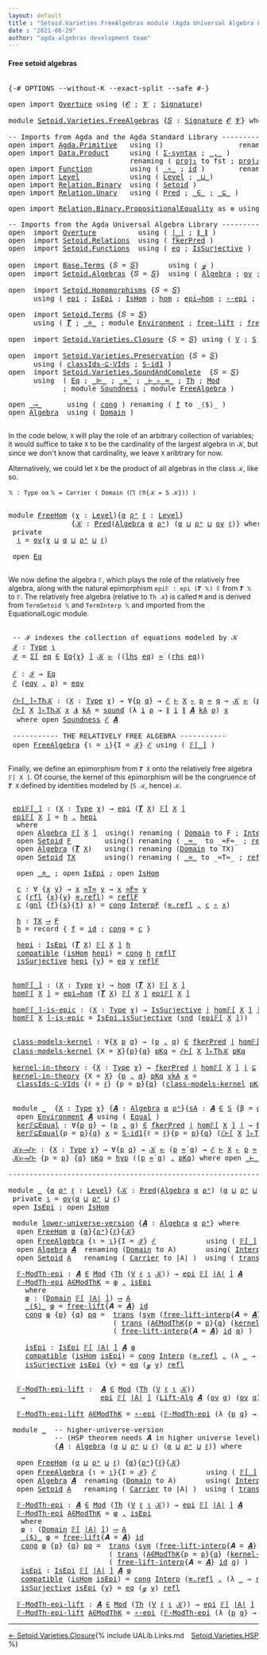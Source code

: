 ```yaml
---
layout: default
title : "Setoid.Varieties.FreeAlgebras module (Agda Universal Algebra Library)"
date : "2021-06-29"
author: "agda-algebras development team"
---
```


#### <a id="free-setoid-algebras">Free setoid algebras</a>

<pre class="Agda">

<a id="241" class="Symbol">{-#</a> <a id="245" class="Keyword">OPTIONS</a> <a id="253" class="Pragma">--without-K</a> <a id="265" class="Pragma">--exact-split</a> <a id="279" class="Pragma">--safe</a> <a id="286" class="Symbol">#-}</a>

<a id="291" class="Keyword">open</a> <a id="296" class="Keyword">import</a> <a id="303" href="Overture.html" class="Module">Overture</a> <a id="312" class="Keyword">using</a> <a id="318" class="Symbol">(</a><a id="319" href="Overture.Signatures.html#648" class="Generalizable">𝓞</a> <a id="321" class="Symbol">;</a> <a id="323" href="Overture.Signatures.html#650" class="Generalizable">𝓥</a> <a id="325" class="Symbol">;</a> <a id="327" href="Overture.Signatures.html#3291" class="Function">Signature</a><a id="336" class="Symbol">)</a>

<a id="339" class="Keyword">module</a> <a id="346" href="Setoid.Varieties.FreeAlgebras.html" class="Module">Setoid.Varieties.FreeAlgebras</a> <a id="376" class="Symbol">{</a><a id="377" href="Setoid.Varieties.FreeAlgebras.html#377" class="Bound">𝑆</a> <a id="379" class="Symbol">:</a> <a id="381" href="Overture.Signatures.html#3291" class="Function">Signature</a> <a id="391" href="Overture.Signatures.html#648" class="Generalizable">𝓞</a> <a id="393" href="Overture.Signatures.html#650" class="Generalizable">𝓥</a><a id="394" class="Symbol">}</a> <a id="396" class="Keyword">where</a>

<a id="403" class="Comment">-- Imports from Agda and the Agda Standard Library -------------------------------</a>
<a id="486" class="Keyword">open</a> <a id="491" class="Keyword">import</a> <a id="498" href="Agda.Primitive.html" class="Module">Agda.Primitive</a>   <a id="515" class="Keyword">using</a> <a id="521" class="Symbol">()</a>                  <a id="541" class="Keyword">renaming</a> <a id="550" class="Symbol">(</a> <a id="552" href="Agda.Primitive.html#326" class="Primitive">Set</a> <a id="556" class="Symbol">to</a> <a id="559" class="Primitive">Type</a> <a id="564" class="Symbol">)</a>
<a id="566" class="Keyword">open</a> <a id="571" class="Keyword">import</a> <a id="578" href="Data.Product.html" class="Module">Data.Product</a>     <a id="595" class="Keyword">using</a> <a id="601" class="Symbol">(</a> <a id="603" href="Data.Product.html#916" class="Function">Σ-syntax</a> <a id="612" class="Symbol">;</a> <a id="614" href="Agda.Builtin.Sigma.html#236" class="InductiveConstructor Operator">_,_</a> <a id="618" class="Symbol">)</a>
                             <a id="649" class="Keyword">renaming</a> <a id="658" class="Symbol">(</a> <a id="660" href="Agda.Builtin.Sigma.html#252" class="Field">proj₁</a> <a id="666" class="Symbol">to</a> <a id="669" class="Field">fst</a> <a id="673" class="Symbol">;</a> <a id="675" href="Agda.Builtin.Sigma.html#264" class="Field">proj₂</a> <a id="681" class="Symbol">to</a> <a id="684" class="Field">snd</a> <a id="688" class="Symbol">)</a>
<a id="690" class="Keyword">open</a> <a id="695" class="Keyword">import</a> <a id="702" href="Function.html" class="Module">Function</a>         <a id="719" class="Keyword">using</a> <a id="725" class="Symbol">(</a> <a id="727" href="Function.Base.html#1031" class="Function Operator">_∘_</a> <a id="731" class="Symbol">;</a> <a id="733" href="Function.Base.html#615" class="Function">id</a> <a id="736" class="Symbol">)</a>        <a id="745" class="Keyword">renaming</a> <a id="754" class="Symbol">(</a> <a id="756" href="Function.Bundles.html#1868" class="Record">Func</a> <a id="761" class="Symbol">to</a> <a id="764" class="Record">_⟶_</a> <a id="768" class="Symbol">)</a>
<a id="770" class="Keyword">open</a> <a id="775" class="Keyword">import</a> <a id="782" href="Level.html" class="Module">Level</a>            <a id="799" class="Keyword">using</a> <a id="805" class="Symbol">(</a> <a id="807" href="Agda.Primitive.html#597" class="Postulate">Level</a> <a id="813" class="Symbol">;</a> <a id="815" href="Agda.Primitive.html#810" class="Primitive Operator">_⊔_</a><a id="818" class="Symbol">)</a>
<a id="820" class="Keyword">open</a> <a id="825" class="Keyword">import</a> <a id="832" href="Relation.Binary.html" class="Module">Relation.Binary</a>  <a id="849" class="Keyword">using</a> <a id="855" class="Symbol">(</a> <a id="857" href="Relation.Binary.Bundles.html#1009" class="Record">Setoid</a> <a id="864" class="Symbol">)</a>
<a id="866" class="Keyword">open</a> <a id="871" class="Keyword">import</a> <a id="878" href="Relation.Unary.html" class="Module">Relation.Unary</a>   <a id="895" class="Keyword">using</a> <a id="901" class="Symbol">(</a> <a id="903" href="Relation.Unary.html#1101" class="Function">Pred</a> <a id="908" class="Symbol">;</a> <a id="910" href="Relation.Unary.html#1523" class="Function Operator">_∈_</a> <a id="914" class="Symbol">;</a> <a id="916" href="Relation.Unary.html#1742" class="Function Operator">_⊆_</a> <a id="920" class="Symbol">)</a>

<a id="923" class="Keyword">open</a> <a id="928" class="Keyword">import</a> <a id="935" href="Relation.Binary.PropositionalEquality.html" class="Module">Relation.Binary.PropositionalEquality</a> <a id="973" class="Symbol">as</a> <a id="976" class="Module">≡</a> <a id="978" class="Keyword">using</a> <a id="984" class="Symbol">(</a><a id="985" href="Agda.Builtin.Equality.html#151" class="Datatype Operator">_≡_</a><a id="988" class="Symbol">)</a>

<a id="991" class="Comment">-- Imports from the Agda Universal Algebra Library -------------------------------</a>
<a id="1074" class="Keyword">open</a>  <a id="1080" class="Keyword">import</a> <a id="1087" href="Overture.html" class="Module">Overture</a>          <a id="1105" class="Keyword">using</a> <a id="1111" class="Symbol">(</a> <a id="1113" href="Overture.Basic.html#4326" class="Function Operator">∣_∣</a> <a id="1117" class="Symbol">;</a> <a id="1119" href="Overture.Basic.html#4364" class="Function Operator">∥_∥</a> <a id="1123" class="Symbol">)</a>
<a id="1125" class="Keyword">open</a>  <a id="1131" class="Keyword">import</a> <a id="1138" href="Setoid.Relations.html" class="Module">Setoid.Relations</a>  <a id="1156" class="Keyword">using</a> <a id="1162" class="Symbol">(</a> <a id="1164" href="Setoid.Relations.Discrete.html#2433" class="Function">fkerPred</a> <a id="1173" class="Symbol">)</a>
<a id="1175" class="Keyword">open</a>  <a id="1181" class="Keyword">import</a> <a id="1188" href="Setoid.Functions.html" class="Module">Setoid.Functions</a>  <a id="1206" class="Keyword">using</a> <a id="1212" class="Symbol">(</a> <a id="1214" href="Setoid.Functions.Inverses.html#1748" class="InductiveConstructor">eq</a> <a id="1217" class="Symbol">;</a> <a id="1219" href="Setoid.Functions.Surjective.html#2057" class="Function">IsSurjective</a> <a id="1232" class="Symbol">)</a>

<a id="1235" class="Keyword">open</a>  <a id="1241" class="Keyword">import</a> <a id="1248" href="Base.Terms.html" class="Module">Base.Terms</a> <a id="1259" class="Symbol">{</a><a id="1260" class="Argument">𝑆</a> <a id="1262" class="Symbol">=</a> <a id="1264" href="Setoid.Varieties.FreeAlgebras.html#377" class="Bound">𝑆</a><a id="1265" class="Symbol">}</a>       <a id="1273" class="Keyword">using</a> <a id="1279" class="Symbol">(</a> <a id="1281" href="Base.Terms.Basic.html#2128" class="InductiveConstructor">ℊ</a> <a id="1283" class="Symbol">)</a>
<a id="1285" class="Keyword">open</a>  <a id="1291" class="Keyword">import</a> <a id="1298" href="Setoid.Algebras.html" class="Module">Setoid.Algebras</a> <a id="1314" class="Symbol">{</a><a id="1315" class="Argument">𝑆</a> <a id="1317" class="Symbol">=</a> <a id="1319" href="Setoid.Varieties.FreeAlgebras.html#377" class="Bound">𝑆</a><a id="1320" class="Symbol">}</a>  <a id="1323" class="Keyword">using</a> <a id="1329" class="Symbol">(</a> <a id="1331" href="Setoid.Algebras.Basic.html#2837" class="Record">Algebra</a> <a id="1339" class="Symbol">;</a> <a id="1341" href="Setoid.Algebras.Basic.html#1068" class="Function">ov</a> <a id="1344" class="Symbol">;</a> <a id="1346" href="Setoid.Algebras.Basic.html#5877" class="Function">Lift-Alg</a> <a id="1355" class="Symbol">)</a>

<a id="1358" class="Keyword">open</a>  <a id="1364" class="Keyword">import</a> <a id="1371" href="Setoid.Homomorphisms.html" class="Module">Setoid.Homomorphisms</a> <a id="1392" class="Symbol">{</a><a id="1393" class="Argument">𝑆</a> <a id="1395" class="Symbol">=</a> <a id="1397" href="Setoid.Varieties.FreeAlgebras.html#377" class="Bound">𝑆</a><a id="1398" class="Symbol">}</a>
      <a id="1406" class="Keyword">using</a> <a id="1412" class="Symbol">(</a> <a id="1414" href="Setoid.Homomorphisms.Basic.html#2541" class="Function">epi</a> <a id="1418" class="Symbol">;</a> <a id="1420" href="Setoid.Homomorphisms.Basic.html#2379" class="Record">IsEpi</a> <a id="1426" class="Symbol">;</a> <a id="1428" href="Setoid.Homomorphisms.Basic.html#1825" class="Record">IsHom</a> <a id="1434" class="Symbol">;</a> <a id="1436" href="Setoid.Homomorphisms.Basic.html#1918" class="Function">hom</a> <a id="1440" class="Symbol">;</a> <a id="1442" href="Setoid.Homomorphisms.Basic.html#2603" class="Function">epi→hom</a> <a id="1450" class="Symbol">;</a> <a id="1452" href="Setoid.Homomorphisms.Properties.html#3000" class="Function">∘-epi</a> <a id="1458" class="Symbol">;</a> <a id="1460" href="Setoid.Homomorphisms.Properties.html#5342" class="Function">ToLift-epi</a> <a id="1471" class="Symbol">)</a>

<a id="1474" class="Keyword">open</a>  <a id="1480" class="Keyword">import</a> <a id="1487" href="Setoid.Terms.html" class="Module">Setoid.Terms</a> <a id="1500" class="Symbol">{</a><a id="1501" class="Argument">𝑆</a> <a id="1503" class="Symbol">=</a> <a id="1505" href="Setoid.Varieties.FreeAlgebras.html#377" class="Bound">𝑆</a><a id="1506" class="Symbol">}</a>
      <a id="1514" class="Keyword">using</a> <a id="1520" class="Symbol">(</a> <a id="1522" href="Setoid.Terms.Basic.html#2876" class="Function">𝑻</a> <a id="1524" class="Symbol">;</a> <a id="1526" href="Setoid.Terms.Basic.html#2024" class="Datatype Operator">_≐_</a> <a id="1530" class="Symbol">;</a> <a id="1532" class="Keyword">module</a> <a id="1539" href="Setoid.Terms.Basic.html#3846" class="Module">Environment</a> <a id="1551" class="Symbol">;</a> <a id="1553" href="Setoid.Terms.Properties.html#2572" class="Function">free-lift</a> <a id="1563" class="Symbol">;</a> <a id="1565" href="Setoid.Terms.Operations.html#2204" class="Function">free-lift-interp</a> <a id="1582" class="Symbol">)</a>

<a id="1585" class="Keyword">open</a>  <a id="1591" class="Keyword">import</a> <a id="1598" href="Setoid.Varieties.Closure.html" class="Module">Setoid.Varieties.Closure</a> <a id="1623" class="Symbol">{</a><a id="1624" class="Argument">𝑆</a> <a id="1626" class="Symbol">=</a> <a id="1628" href="Setoid.Varieties.FreeAlgebras.html#377" class="Bound">𝑆</a><a id="1629" class="Symbol">}</a> <a id="1631" class="Keyword">using</a> <a id="1637" class="Symbol">(</a> <a id="1639" href="Setoid.Varieties.Closure.html#3078" class="Function">V</a> <a id="1641" class="Symbol">;</a> <a id="1643" href="Setoid.Varieties.Closure.html#2475" class="Function">S</a> <a id="1645" class="Symbol">)</a>

<a id="1648" class="Keyword">open</a>  <a id="1654" class="Keyword">import</a> <a id="1661" href="Setoid.Varieties.Preservation.html" class="Module">Setoid.Varieties.Preservation</a> <a id="1691" class="Symbol">{</a><a id="1692" class="Argument">𝑆</a> <a id="1694" class="Symbol">=</a> <a id="1696" href="Setoid.Varieties.FreeAlgebras.html#377" class="Bound">𝑆</a><a id="1697" class="Symbol">}</a>
      <a id="1705" class="Keyword">using</a> <a id="1711" class="Symbol">(</a> <a id="1713" href="Setoid.Varieties.Preservation.html#6760" class="Function">classIds-⊆-VIds</a> <a id="1729" class="Symbol">;</a> <a id="1731" href="Setoid.Varieties.Preservation.html#4666" class="Function">S-id1</a> <a id="1737" class="Symbol">)</a>
<a id="1739" class="Keyword">open</a>  <a id="1745" class="Keyword">import</a> <a id="1752" href="Setoid.Varieties.SoundAndComplete.html" class="Module">Setoid.Varieties.SoundAndComplete</a>  <a id="1787" class="Symbol">{</a><a id="1788" class="Argument">𝑆</a> <a id="1790" class="Symbol">=</a> <a id="1792" href="Setoid.Varieties.FreeAlgebras.html#377" class="Bound">𝑆</a><a id="1793" class="Symbol">}</a>
      <a id="1801" class="Keyword">using</a>  <a id="1808" class="Symbol">(</a> <a id="1810" href="Setoid.Varieties.SoundAndComplete.html#1999" class="Record">Eq</a> <a id="1813" class="Symbol">;</a> <a id="1815" href="Setoid.Varieties.SoundAndComplete.html#2318" class="Function Operator">_⊫_</a> <a id="1819" class="Symbol">;</a> <a id="1821" href="Setoid.Varieties.SoundAndComplete.html#2035" class="InductiveConstructor Operator">_≈̇_</a> <a id="1826" class="Symbol">;</a> <a id="1828" href="Setoid.Varieties.SoundAndComplete.html#4125" class="Datatype Operator">_⊢_▹_≈_</a> <a id="1836" class="Symbol">;</a> <a id="1838" href="Setoid.Varieties.SoundAndComplete.html#3253" class="Function">Th</a> <a id="1841" class="Symbol">;</a> <a id="1843" href="Setoid.Varieties.SoundAndComplete.html#3094" class="Function">Mod</a>
             <a id="1860" class="Symbol">;</a> <a id="1862" class="Keyword">module</a> <a id="1869" href="Setoid.Varieties.SoundAndComplete.html#5024" class="Module">Soundness</a> <a id="1879" class="Symbol">;</a> <a id="1881" class="Keyword">module</a> <a id="1888" href="Setoid.Varieties.SoundAndComplete.html#7367" class="Module">FreeAlgebra</a> <a id="1900" class="Symbol">)</a>

<a id="1903" class="Keyword">open</a> <a id="1908" href="Setoid.Varieties.FreeAlgebras.html#764" class="Module">_⟶_</a>      <a id="1917" class="Keyword">using</a> <a id="1923" class="Symbol">(</a> <a id="1925" href="Function.Bundles.html#1938" class="Field">cong</a> <a id="1930" class="Symbol">)</a> <a id="1932" class="Keyword">renaming</a> <a id="1941" class="Symbol">(</a> <a id="1943" href="Function.Bundles.html#1919" class="Field">f</a> <a id="1945" class="Symbol">to</a> <a id="1948" class="Field">_⟨$⟩_</a> <a id="1954" class="Symbol">)</a>
<a id="1956" class="Keyword">open</a> <a id="1961" href="Setoid.Algebras.Basic.html#2837" class="Module">Algebra</a>  <a id="1970" class="Keyword">using</a> <a id="1976" class="Symbol">(</a> <a id="1978" href="Setoid.Algebras.Basic.html#2894" class="Field">Domain</a> <a id="1985" class="Symbol">)</a>

</pre>

In the code below, `X` will play the role of an arbitrary collection of variables; it would suffice to take `X` to be the cardinality of the largest algebra in 𝒦, but since we don't know that cardinality, we leave `X` aribtrary for now.

Alternatively, we could let `X` be the product of all algebras in the class `𝒦`, like so.

`𝕏 : Type oα`
`𝕏 = Carrier ( Domain (⨅ (𝔄{𝒦 = S 𝒦})) )`

<pre class="Agda">

<a id="2400" class="Keyword">module</a> <a id="FreeHom"></a><a id="2407" href="Setoid.Varieties.FreeAlgebras.html#2407" class="Module">FreeHom</a> <a id="2415" class="Symbol">(</a><a id="2416" href="Setoid.Varieties.FreeAlgebras.html#2416" class="Bound">χ</a> <a id="2418" class="Symbol">:</a> <a id="2420" href="Agda.Primitive.html#597" class="Postulate">Level</a><a id="2425" class="Symbol">){</a><a id="2427" href="Setoid.Varieties.FreeAlgebras.html#2427" class="Bound">α</a> <a id="2429" href="Setoid.Varieties.FreeAlgebras.html#2429" class="Bound">ρᵃ</a> <a id="2432" href="Setoid.Varieties.FreeAlgebras.html#2432" class="Bound">ℓ</a> <a id="2434" class="Symbol">:</a> <a id="2436" href="Agda.Primitive.html#597" class="Postulate">Level</a><a id="2441" class="Symbol">}</a>
               <a id="2458" class="Symbol">{</a><a id="2459" href="Setoid.Varieties.FreeAlgebras.html#2459" class="Bound">𝒦</a> <a id="2461" class="Symbol">:</a> <a id="2463" href="Relation.Unary.html#1101" class="Function">Pred</a><a id="2467" class="Symbol">(</a><a id="2468" href="Setoid.Algebras.Basic.html#2837" class="Record">Algebra</a> <a id="2476" href="Setoid.Varieties.FreeAlgebras.html#2427" class="Bound">α</a> <a id="2478" href="Setoid.Varieties.FreeAlgebras.html#2429" class="Bound">ρᵃ</a><a id="2480" class="Symbol">)</a> <a id="2482" class="Symbol">(</a><a id="2483" href="Setoid.Varieties.FreeAlgebras.html#2427" class="Bound">α</a> <a id="2485" href="Agda.Primitive.html#810" class="Primitive Operator">⊔</a> <a id="2487" href="Setoid.Varieties.FreeAlgebras.html#2429" class="Bound">ρᵃ</a> <a id="2490" href="Agda.Primitive.html#810" class="Primitive Operator">⊔</a> <a id="2492" href="Setoid.Algebras.Basic.html#1068" class="Function">ov</a> <a id="2495" href="Setoid.Varieties.FreeAlgebras.html#2432" class="Bound">ℓ</a><a id="2496" class="Symbol">)}</a> <a id="2499" class="Keyword">where</a>
 <a id="2506" class="Keyword">private</a>
  <a id="FreeHom.ι"></a><a id="2516" href="Setoid.Varieties.FreeAlgebras.html#2516" class="Function">ι</a> <a id="2518" class="Symbol">=</a> <a id="2520" href="Setoid.Algebras.Basic.html#1068" class="Function">ov</a><a id="2522" class="Symbol">(</a><a id="2523" href="Setoid.Varieties.FreeAlgebras.html#2416" class="Bound">χ</a> <a id="2525" href="Agda.Primitive.html#810" class="Primitive Operator">⊔</a> <a id="2527" href="Setoid.Varieties.FreeAlgebras.html#2427" class="Bound">α</a> <a id="2529" href="Agda.Primitive.html#810" class="Primitive Operator">⊔</a> <a id="2531" href="Setoid.Varieties.FreeAlgebras.html#2429" class="Bound">ρᵃ</a> <a id="2534" href="Agda.Primitive.html#810" class="Primitive Operator">⊔</a> <a id="2536" href="Setoid.Varieties.FreeAlgebras.html#2432" class="Bound">ℓ</a><a id="2537" class="Symbol">)</a>

 <a id="2541" class="Keyword">open</a> <a id="2546" href="Setoid.Varieties.SoundAndComplete.html#1999" class="Module">Eq</a>

</pre>

We now define the algebra `𝔽`, which plays the role of the relatively free algebra, along with the natural epimorphism `epi𝔽 : epi (𝑻 𝕏) 𝔽` from `𝑻 𝕏` to `𝔽`.
The relatively free algebra (relative to `Th 𝒦`) is called `M` and is derived from `TermSetoid 𝕏` and `TermInterp 𝕏` and imported from the EquationalLogic module.

<pre class="Agda">

 <a id="2900" class="Comment">-- ℐ indexes the collection of equations modeled by 𝒦</a>
 <a id="FreeHom.ℐ"></a><a id="2955" href="Setoid.Varieties.FreeAlgebras.html#2955" class="Function">ℐ</a> <a id="2957" class="Symbol">:</a> <a id="2959" href="Setoid.Varieties.FreeAlgebras.html#559" class="Primitive">Type</a> <a id="2964" href="Setoid.Varieties.FreeAlgebras.html#2516" class="Function">ι</a>
 <a id="2967" href="Setoid.Varieties.FreeAlgebras.html#2955" class="Function">ℐ</a> <a id="2969" class="Symbol">=</a> <a id="2971" href="Data.Product.html#916" class="Function">Σ[</a> <a id="2974" href="Setoid.Varieties.FreeAlgebras.html#2974" class="Bound">eq</a> <a id="2977" href="Data.Product.html#916" class="Function">∈</a> <a id="2979" href="Setoid.Varieties.SoundAndComplete.html#1999" class="Record">Eq</a><a id="2981" class="Symbol">{</a><a id="2982" href="Setoid.Varieties.FreeAlgebras.html#2416" class="Bound">χ</a><a id="2983" class="Symbol">}</a> <a id="2985" href="Data.Product.html#916" class="Function">]</a> <a id="2987" href="Setoid.Varieties.FreeAlgebras.html#2459" class="Bound">𝒦</a> <a id="2989" href="Setoid.Varieties.SoundAndComplete.html#2318" class="Function Operator">⊫</a> <a id="2991" class="Symbol">((</a><a id="2993" href="Setoid.Varieties.SoundAndComplete.html#2067" class="Field">lhs</a> <a id="2997" href="Setoid.Varieties.FreeAlgebras.html#2974" class="Bound">eq</a><a id="2999" class="Symbol">)</a> <a id="3001" href="Setoid.Varieties.SoundAndComplete.html#2035" class="InductiveConstructor Operator">≈̇</a> <a id="3004" class="Symbol">(</a><a id="3005" href="Setoid.Varieties.SoundAndComplete.html#2087" class="Field">rhs</a> <a id="3009" href="Setoid.Varieties.FreeAlgebras.html#2974" class="Bound">eq</a><a id="3011" class="Symbol">))</a>

 <a id="FreeHom.ℰ"></a><a id="3016" href="Setoid.Varieties.FreeAlgebras.html#3016" class="Function">ℰ</a> <a id="3018" class="Symbol">:</a> <a id="3020" href="Setoid.Varieties.FreeAlgebras.html#2955" class="Function">ℐ</a> <a id="3022" class="Symbol">→</a> <a id="3024" href="Setoid.Varieties.SoundAndComplete.html#1999" class="Record">Eq</a>
 <a id="3028" href="Setoid.Varieties.FreeAlgebras.html#3016" class="Function">ℰ</a> <a id="3030" class="Symbol">(</a><a id="3031" href="Setoid.Varieties.FreeAlgebras.html#3031" class="Bound">eqv</a> <a id="3035" href="Agda.Builtin.Sigma.html#236" class="InductiveConstructor Operator">,</a> <a id="3037" href="Setoid.Varieties.FreeAlgebras.html#3037" class="Bound">p</a><a id="3038" class="Symbol">)</a> <a id="3040" class="Symbol">=</a> <a id="3042" href="Setoid.Varieties.FreeAlgebras.html#3031" class="Bound">eqv</a>

 <a id="FreeHom.ℰ⊢[_]▹Th𝒦"></a><a id="3048" href="Setoid.Varieties.FreeAlgebras.html#3048" class="Function Operator">ℰ⊢[_]▹Th𝒦</a> <a id="3058" class="Symbol">:</a> <a id="3060" class="Symbol">(</a><a id="3061" href="Setoid.Varieties.FreeAlgebras.html#3061" class="Bound">X</a> <a id="3063" class="Symbol">:</a> <a id="3065" href="Setoid.Varieties.FreeAlgebras.html#559" class="Primitive">Type</a> <a id="3070" href="Setoid.Varieties.FreeAlgebras.html#2416" class="Bound">χ</a><a id="3071" class="Symbol">)</a> <a id="3073" class="Symbol">→</a> <a id="3075" class="Symbol">∀{</a><a id="3077" href="Setoid.Varieties.FreeAlgebras.html#3077" class="Bound">p</a> <a id="3079" href="Setoid.Varieties.FreeAlgebras.html#3079" class="Bound">q</a><a id="3080" class="Symbol">}</a> <a id="3082" class="Symbol">→</a> <a id="3084" href="Setoid.Varieties.FreeAlgebras.html#3016" class="Function">ℰ</a> <a id="3086" href="Setoid.Varieties.SoundAndComplete.html#4125" class="Datatype Operator">⊢</a> <a id="3088" href="Setoid.Varieties.FreeAlgebras.html#3061" class="Bound">X</a> <a id="3090" href="Setoid.Varieties.SoundAndComplete.html#4125" class="Datatype Operator">▹</a> <a id="3092" href="Setoid.Varieties.FreeAlgebras.html#3077" class="Bound">p</a> <a id="3094" href="Setoid.Varieties.SoundAndComplete.html#4125" class="Datatype Operator">≈</a> <a id="3096" href="Setoid.Varieties.FreeAlgebras.html#3079" class="Bound">q</a> <a id="3098" class="Symbol">→</a> <a id="3100" href="Setoid.Varieties.FreeAlgebras.html#2459" class="Bound">𝒦</a> <a id="3102" href="Setoid.Varieties.SoundAndComplete.html#2318" class="Function Operator">⊫</a> <a id="3104" class="Symbol">(</a><a id="3105" href="Setoid.Varieties.FreeAlgebras.html#3077" class="Bound">p</a> <a id="3107" href="Setoid.Varieties.SoundAndComplete.html#2035" class="InductiveConstructor Operator">≈̇</a> <a id="3110" href="Setoid.Varieties.FreeAlgebras.html#3079" class="Bound">q</a><a id="3111" class="Symbol">)</a>
 <a id="3114" href="Setoid.Varieties.FreeAlgebras.html#3048" class="Function Operator">ℰ⊢[</a> <a id="3118" href="Setoid.Varieties.FreeAlgebras.html#3118" class="Bound">X</a> <a id="3120" href="Setoid.Varieties.FreeAlgebras.html#3048" class="Function Operator">]▹Th𝒦</a> <a id="3126" href="Setoid.Varieties.FreeAlgebras.html#3126" class="Bound">x</a> <a id="3128" href="Setoid.Varieties.FreeAlgebras.html#3128" class="Bound">𝑨</a> <a id="3130" href="Setoid.Varieties.FreeAlgebras.html#3130" class="Bound">kA</a> <a id="3133" class="Symbol">=</a> <a id="3135" href="Setoid.Varieties.SoundAndComplete.html#5523" class="Function">sound</a> <a id="3141" class="Symbol">(λ</a> <a id="3144" href="Setoid.Varieties.FreeAlgebras.html#3144" class="Bound">i</a> <a id="3146" href="Setoid.Varieties.FreeAlgebras.html#3146" class="Bound">ρ</a> <a id="3148" class="Symbol">→</a> <a id="3150" href="Overture.Basic.html#4364" class="Function Operator">∥</a> <a id="3152" href="Setoid.Varieties.FreeAlgebras.html#3144" class="Bound">i</a> <a id="3154" href="Overture.Basic.html#4364" class="Function Operator">∥</a> <a id="3156" href="Setoid.Varieties.FreeAlgebras.html#3128" class="Bound">𝑨</a> <a id="3158" href="Setoid.Varieties.FreeAlgebras.html#3130" class="Bound">kA</a> <a id="3161" href="Setoid.Varieties.FreeAlgebras.html#3146" class="Bound">ρ</a><a id="3162" class="Symbol">)</a> <a id="3164" href="Setoid.Varieties.FreeAlgebras.html#3126" class="Bound">x</a>
  <a id="3168" class="Keyword">where</a> <a id="3174" class="Keyword">open</a> <a id="3179" href="Setoid.Varieties.SoundAndComplete.html#5024" class="Module">Soundness</a> <a id="3189" href="Setoid.Varieties.FreeAlgebras.html#3016" class="Function">ℰ</a> <a id="3191" href="Setoid.Varieties.FreeAlgebras.html#3128" class="Bound">𝑨</a>

 <a id="3195" class="Comment">----------- THE RELATIVELY FREE ALGEBRA -----------</a>
 <a id="3248" class="Keyword">open</a> <a id="3253" href="Setoid.Varieties.SoundAndComplete.html#7367" class="Module">FreeAlgebra</a> <a id="3265" class="Symbol">{</a><a id="3266" class="Argument">ι</a> <a id="3268" class="Symbol">=</a> <a id="3270" href="Setoid.Varieties.FreeAlgebras.html#2516" class="Function">ι</a><a id="3271" class="Symbol">}{</a><a id="3273" class="Argument">I</a> <a id="3275" class="Symbol">=</a> <a id="3277" href="Setoid.Varieties.FreeAlgebras.html#2955" class="Function">ℐ</a><a id="3278" class="Symbol">}</a> <a id="3280" href="Setoid.Varieties.FreeAlgebras.html#3016" class="Function">ℰ</a> <a id="3282" class="Keyword">using</a> <a id="3288" class="Symbol">(</a> <a id="3290" href="Setoid.Varieties.SoundAndComplete.html#7995" class="Function Operator">𝔽[_]</a> <a id="3295" class="Symbol">)</a>

</pre>

Finally, we define an epimorphism from `𝑻 X` onto the relatively free algebra
`𝔽[ X ]`. Of course, the kernel of this epimorphism will be the congruence of
`𝑻 X` defined by identities modeled by (`S 𝒦`, hence) `𝒦`.

<pre class="Agda">

 <a id="FreeHom.epi𝔽[_]"></a><a id="3541" href="Setoid.Varieties.FreeAlgebras.html#3541" class="Function Operator">epi𝔽[_]</a> <a id="3549" class="Symbol">:</a> <a id="3551" class="Symbol">(</a><a id="3552" href="Setoid.Varieties.FreeAlgebras.html#3552" class="Bound">X</a> <a id="3554" class="Symbol">:</a> <a id="3556" href="Setoid.Varieties.FreeAlgebras.html#559" class="Primitive">Type</a> <a id="3561" href="Setoid.Varieties.FreeAlgebras.html#2416" class="Bound">χ</a><a id="3562" class="Symbol">)</a> <a id="3564" class="Symbol">→</a> <a id="3566" href="Setoid.Homomorphisms.Basic.html#2541" class="Function">epi</a> <a id="3570" class="Symbol">(</a><a id="3571" href="Setoid.Terms.Basic.html#2876" class="Function">𝑻</a> <a id="3573" href="Setoid.Varieties.FreeAlgebras.html#3552" class="Bound">X</a><a id="3574" class="Symbol">)</a> <a id="3576" href="Setoid.Varieties.SoundAndComplete.html#7995" class="Function Operator">𝔽[</a> <a id="3579" href="Setoid.Varieties.FreeAlgebras.html#3552" class="Bound">X</a> <a id="3581" href="Setoid.Varieties.SoundAndComplete.html#7995" class="Function Operator">]</a>
 <a id="3584" href="Setoid.Varieties.FreeAlgebras.html#3541" class="Function Operator">epi𝔽[</a> <a id="3590" href="Setoid.Varieties.FreeAlgebras.html#3590" class="Bound">X</a> <a id="3592" href="Setoid.Varieties.FreeAlgebras.html#3541" class="Function Operator">]</a> <a id="3594" class="Symbol">=</a> <a id="3596" href="Setoid.Varieties.FreeAlgebras.html#4053" class="Function">h</a> <a id="3598" href="Agda.Builtin.Sigma.html#236" class="InductiveConstructor Operator">,</a> <a id="3600" href="Setoid.Varieties.FreeAlgebras.html#4102" class="Function">hepi</a>
  <a id="3607" class="Keyword">where</a>
  <a id="3615" class="Keyword">open</a> <a id="3620" href="Setoid.Algebras.Basic.html#2837" class="Module">Algebra</a> <a id="3628" href="Setoid.Varieties.SoundAndComplete.html#7995" class="Function Operator">𝔽[</a> <a id="3631" href="Setoid.Varieties.FreeAlgebras.html#3590" class="Bound">X</a> <a id="3633" href="Setoid.Varieties.SoundAndComplete.html#7995" class="Function Operator">]</a>  <a id="3636" class="Keyword">using</a><a id="3641" class="Symbol">()</a> <a id="3644" class="Keyword">renaming</a> <a id="3653" class="Symbol">(</a> <a id="3655" href="Setoid.Algebras.Basic.html#2894" class="Field">Domain</a> <a id="3662" class="Symbol">to</a> <a id="3665" class="Field">F</a> <a id="3667" class="Symbol">;</a> <a id="3669" href="Setoid.Algebras.Basic.html#2916" class="Field">Interp</a> <a id="3676" class="Symbol">to</a> <a id="3679" class="Field">InterpF</a> <a id="3687" class="Symbol">)</a>
  <a id="3691" class="Keyword">open</a> <a id="3696" href="Relation.Binary.Bundles.html#1009" class="Module">Setoid</a> <a id="3703" href="Setoid.Varieties.FreeAlgebras.html#3665" class="Function">F</a>        <a id="3712" class="Keyword">using</a><a id="3717" class="Symbol">()</a> <a id="3720" class="Keyword">renaming</a> <a id="3729" class="Symbol">(</a> <a id="3731" href="Relation.Binary.Bundles.html#1098" class="Field Operator">_≈_</a>  <a id="3736" class="Symbol">to</a> <a id="3739" class="Field Operator">_≈F≈_</a> <a id="3745" class="Symbol">;</a> <a id="3747" href="Relation.Binary.Structures.html#1568" class="Function">refl</a> <a id="3752" class="Symbol">to</a> <a id="3755" class="Function">reflF</a> <a id="3761" class="Symbol">)</a>
  <a id="3765" class="Keyword">open</a> <a id="3770" href="Setoid.Algebras.Basic.html#2837" class="Module">Algebra</a> <a id="3778" class="Symbol">(</a><a id="3779" href="Setoid.Terms.Basic.html#2876" class="Function">𝑻</a> <a id="3781" href="Setoid.Varieties.FreeAlgebras.html#3590" class="Bound">X</a><a id="3782" class="Symbol">)</a>   <a id="3786" class="Keyword">using</a><a id="3791" class="Symbol">()</a> <a id="3794" class="Keyword">renaming</a> <a id="3803" class="Symbol">(</a><a id="3804" href="Setoid.Algebras.Basic.html#2894" class="Field">Domain</a> <a id="3811" class="Symbol">to</a> <a id="3814" class="Field">TX</a><a id="3816" class="Symbol">)</a>
  <a id="3820" class="Keyword">open</a> <a id="3825" href="Relation.Binary.Bundles.html#1009" class="Module">Setoid</a> <a id="3832" href="Setoid.Varieties.FreeAlgebras.html#3814" class="Function">TX</a>       <a id="3841" class="Keyword">using</a><a id="3846" class="Symbol">()</a> <a id="3849" class="Keyword">renaming</a> <a id="3858" class="Symbol">(</a> <a id="3860" href="Relation.Binary.Bundles.html#1098" class="Field Operator">_≈_</a> <a id="3864" class="Symbol">to</a> <a id="3867" class="Field Operator">_≈T≈_</a> <a id="3873" class="Symbol">;</a> <a id="3875" href="Relation.Binary.Structures.html#1568" class="Function">refl</a> <a id="3880" class="Symbol">to</a> <a id="3883" class="Function">reflT</a> <a id="3889" class="Symbol">)</a>

  <a id="3894" class="Keyword">open</a> <a id="3899" href="Setoid.Terms.Basic.html#2024" class="Module Operator">_≐_</a> <a id="3903" class="Symbol">;</a> <a id="3905" class="Keyword">open</a> <a id="3910" href="Setoid.Homomorphisms.Basic.html#2379" class="Module">IsEpi</a> <a id="3916" class="Symbol">;</a> <a id="3918" class="Keyword">open</a> <a id="3923" href="Setoid.Homomorphisms.Basic.html#1825" class="Module">IsHom</a>

  <a id="3932" href="Setoid.Varieties.FreeAlgebras.html#3932" class="Function">c</a> <a id="3934" class="Symbol">:</a> <a id="3936" class="Symbol">∀</a> <a id="3938" class="Symbol">{</a><a id="3939" href="Setoid.Varieties.FreeAlgebras.html#3939" class="Bound">x</a> <a id="3941" href="Setoid.Varieties.FreeAlgebras.html#3941" class="Bound">y</a><a id="3942" class="Symbol">}</a> <a id="3944" class="Symbol">→</a> <a id="3946" href="Setoid.Varieties.FreeAlgebras.html#3939" class="Bound">x</a> <a id="3948" href="Setoid.Varieties.FreeAlgebras.html#3867" class="Function Operator">≈T≈</a> <a id="3952" href="Setoid.Varieties.FreeAlgebras.html#3941" class="Bound">y</a> <a id="3954" class="Symbol">→</a> <a id="3956" href="Setoid.Varieties.FreeAlgebras.html#3939" class="Bound">x</a> <a id="3958" href="Setoid.Varieties.FreeAlgebras.html#3739" class="Function Operator">≈F≈</a> <a id="3962" href="Setoid.Varieties.FreeAlgebras.html#3941" class="Bound">y</a>
  <a id="3966" href="Setoid.Varieties.FreeAlgebras.html#3932" class="Function">c</a> <a id="3968" class="Symbol">(</a><a id="3969" href="Setoid.Terms.Basic.html#2068" class="InductiveConstructor">rfl</a> <a id="3973" class="Symbol">{</a><a id="3974" href="Setoid.Varieties.FreeAlgebras.html#3974" class="Bound">x</a><a id="3975" class="Symbol">}{</a><a id="3977" href="Setoid.Varieties.FreeAlgebras.html#3977" class="Bound">y</a><a id="3978" class="Symbol">}</a> <a id="3980" href="Agda.Builtin.Equality.html#208" class="InductiveConstructor">≡.refl</a><a id="3986" class="Symbol">)</a> <a id="3988" class="Symbol">=</a> <a id="3990" href="Setoid.Varieties.FreeAlgebras.html#3755" class="Function">reflF</a>
  <a id="3998" href="Setoid.Varieties.FreeAlgebras.html#3932" class="Function">c</a> <a id="4000" class="Symbol">(</a><a id="4001" href="Setoid.Terms.Basic.html#2110" class="InductiveConstructor">gnl</a> <a id="4005" class="Symbol">{</a><a id="4006" href="Setoid.Varieties.FreeAlgebras.html#4006" class="Bound">f</a><a id="4007" class="Symbol">}{</a><a id="4009" href="Setoid.Varieties.FreeAlgebras.html#4009" class="Bound">s</a><a id="4010" class="Symbol">}{</a><a id="4012" href="Setoid.Varieties.FreeAlgebras.html#4012" class="Bound">t</a><a id="4013" class="Symbol">}</a> <a id="4015" href="Setoid.Varieties.FreeAlgebras.html#4015" class="Bound">x</a><a id="4016" class="Symbol">)</a> <a id="4018" class="Symbol">=</a> <a id="4020" href="Function.Bundles.html#1938" class="Field">cong</a> <a id="4025" href="Setoid.Varieties.FreeAlgebras.html#3679" class="Function">InterpF</a> <a id="4033" class="Symbol">(</a><a id="4034" href="Agda.Builtin.Equality.html#208" class="InductiveConstructor">≡.refl</a> <a id="4041" href="Agda.Builtin.Sigma.html#236" class="InductiveConstructor Operator">,</a> <a id="4043" href="Setoid.Varieties.FreeAlgebras.html#3932" class="Function">c</a> <a id="4045" href="Function.Base.html#1031" class="Function Operator">∘</a> <a id="4047" href="Setoid.Varieties.FreeAlgebras.html#4015" class="Bound">x</a><a id="4048" class="Symbol">)</a>

  <a id="4053" href="Setoid.Varieties.FreeAlgebras.html#4053" class="Function">h</a> <a id="4055" class="Symbol">:</a> <a id="4057" href="Setoid.Varieties.FreeAlgebras.html#3814" class="Function">TX</a> <a id="4060" href="Setoid.Varieties.FreeAlgebras.html#764" class="Record Operator">⟶</a> <a id="4062" href="Setoid.Varieties.FreeAlgebras.html#3665" class="Function">F</a>
  <a id="4066" href="Setoid.Varieties.FreeAlgebras.html#4053" class="Function">h</a> <a id="4068" class="Symbol">=</a> <a id="4070" class="Keyword">record</a> <a id="4077" class="Symbol">{</a> <a id="4079" href="Function.Bundles.html#1919" class="Field">f</a> <a id="4081" class="Symbol">=</a> <a id="4083" href="Function.Base.html#615" class="Function">id</a> <a id="4086" class="Symbol">;</a> <a id="4088" href="Function.Bundles.html#1938" class="Field">cong</a> <a id="4093" class="Symbol">=</a> <a id="4095" href="Setoid.Varieties.FreeAlgebras.html#3932" class="Function">c</a> <a id="4097" class="Symbol">}</a>

  <a id="4102" href="Setoid.Varieties.FreeAlgebras.html#4102" class="Function">hepi</a> <a id="4107" class="Symbol">:</a> <a id="4109" href="Setoid.Homomorphisms.Basic.html#2379" class="Record">IsEpi</a> <a id="4115" class="Symbol">(</a><a id="4116" href="Setoid.Terms.Basic.html#2876" class="Function">𝑻</a> <a id="4118" href="Setoid.Varieties.FreeAlgebras.html#3590" class="Bound">X</a><a id="4119" class="Symbol">)</a> <a id="4121" href="Setoid.Varieties.SoundAndComplete.html#7995" class="Function Operator">𝔽[</a> <a id="4124" href="Setoid.Varieties.FreeAlgebras.html#3590" class="Bound">X</a> <a id="4126" href="Setoid.Varieties.SoundAndComplete.html#7995" class="Function Operator">]</a> <a id="4128" href="Setoid.Varieties.FreeAlgebras.html#4053" class="Function">h</a>
  <a id="4132" href="Setoid.Homomorphisms.Basic.html#1886" class="Field">compatible</a> <a id="4143" class="Symbol">(</a><a id="4144" href="Setoid.Homomorphisms.Basic.html#2447" class="Field">isHom</a> <a id="4150" href="Setoid.Varieties.FreeAlgebras.html#4102" class="Function">hepi</a><a id="4154" class="Symbol">)</a> <a id="4156" class="Symbol">=</a> <a id="4158" href="Function.Bundles.html#1938" class="Field">cong</a> <a id="4163" href="Setoid.Varieties.FreeAlgebras.html#4053" class="Function">h</a> <a id="4165" href="Setoid.Varieties.FreeAlgebras.html#3883" class="Function">reflT</a>
  <a id="4173" href="Setoid.Homomorphisms.Basic.html#2466" class="Field">isSurjective</a> <a id="4186" href="Setoid.Varieties.FreeAlgebras.html#4102" class="Function">hepi</a> <a id="4191" class="Symbol">{</a><a id="4192" href="Setoid.Varieties.FreeAlgebras.html#4192" class="Bound">y</a><a id="4193" class="Symbol">}</a> <a id="4195" class="Symbol">=</a> <a id="4197" href="Setoid.Functions.Inverses.html#1857" class="InductiveConstructor">eq</a> <a id="4200" href="Setoid.Varieties.FreeAlgebras.html#4192" class="Bound">y</a> <a id="4202" href="Setoid.Varieties.FreeAlgebras.html#3755" class="Function">reflF</a>


 <a id="FreeHom.hom𝔽[_]"></a><a id="4211" href="Setoid.Varieties.FreeAlgebras.html#4211" class="Function Operator">hom𝔽[_]</a> <a id="4219" class="Symbol">:</a> <a id="4221" class="Symbol">(</a><a id="4222" href="Setoid.Varieties.FreeAlgebras.html#4222" class="Bound">X</a> <a id="4224" class="Symbol">:</a> <a id="4226" href="Setoid.Varieties.FreeAlgebras.html#559" class="Primitive">Type</a> <a id="4231" href="Setoid.Varieties.FreeAlgebras.html#2416" class="Bound">χ</a><a id="4232" class="Symbol">)</a> <a id="4234" class="Symbol">→</a> <a id="4236" href="Setoid.Homomorphisms.Basic.html#1918" class="Function">hom</a> <a id="4240" class="Symbol">(</a><a id="4241" href="Setoid.Terms.Basic.html#2876" class="Function">𝑻</a> <a id="4243" href="Setoid.Varieties.FreeAlgebras.html#4222" class="Bound">X</a><a id="4244" class="Symbol">)</a> <a id="4246" href="Setoid.Varieties.SoundAndComplete.html#7995" class="Function Operator">𝔽[</a> <a id="4249" href="Setoid.Varieties.FreeAlgebras.html#4222" class="Bound">X</a> <a id="4251" href="Setoid.Varieties.SoundAndComplete.html#7995" class="Function Operator">]</a>
 <a id="4254" href="Setoid.Varieties.FreeAlgebras.html#4211" class="Function Operator">hom𝔽[</a> <a id="4260" href="Setoid.Varieties.FreeAlgebras.html#4260" class="Bound">X</a> <a id="4262" href="Setoid.Varieties.FreeAlgebras.html#4211" class="Function Operator">]</a> <a id="4264" class="Symbol">=</a> <a id="4266" href="Setoid.Homomorphisms.Basic.html#2603" class="Function">epi→hom</a> <a id="4274" class="Symbol">(</a><a id="4275" href="Setoid.Terms.Basic.html#2876" class="Function">𝑻</a> <a id="4277" href="Setoid.Varieties.FreeAlgebras.html#4260" class="Bound">X</a><a id="4278" class="Symbol">)</a> <a id="4280" href="Setoid.Varieties.SoundAndComplete.html#7995" class="Function Operator">𝔽[</a> <a id="4283" href="Setoid.Varieties.FreeAlgebras.html#4260" class="Bound">X</a> <a id="4285" href="Setoid.Varieties.SoundAndComplete.html#7995" class="Function Operator">]</a> <a id="4287" href="Setoid.Varieties.FreeAlgebras.html#3541" class="Function Operator">epi𝔽[</a> <a id="4293" href="Setoid.Varieties.FreeAlgebras.html#4260" class="Bound">X</a> <a id="4295" href="Setoid.Varieties.FreeAlgebras.html#3541" class="Function Operator">]</a>

 <a id="FreeHom.hom𝔽[_]-is-epic"></a><a id="4299" href="Setoid.Varieties.FreeAlgebras.html#4299" class="Function Operator">hom𝔽[_]-is-epic</a> <a id="4315" class="Symbol">:</a> <a id="4317" class="Symbol">(</a><a id="4318" href="Setoid.Varieties.FreeAlgebras.html#4318" class="Bound">X</a> <a id="4320" class="Symbol">:</a> <a id="4322" href="Setoid.Varieties.FreeAlgebras.html#559" class="Primitive">Type</a> <a id="4327" href="Setoid.Varieties.FreeAlgebras.html#2416" class="Bound">χ</a><a id="4328" class="Symbol">)</a> <a id="4330" class="Symbol">→</a> <a id="4332" href="Setoid.Functions.Surjective.html#2057" class="Function">IsSurjective</a> <a id="4345" href="Overture.Basic.html#4326" class="Function Operator">∣</a> <a id="4347" href="Setoid.Varieties.FreeAlgebras.html#4211" class="Function Operator">hom𝔽[</a> <a id="4353" href="Setoid.Varieties.FreeAlgebras.html#4318" class="Bound">X</a> <a id="4355" href="Setoid.Varieties.FreeAlgebras.html#4211" class="Function Operator">]</a> <a id="4357" href="Overture.Basic.html#4326" class="Function Operator">∣</a>
 <a id="4360" href="Setoid.Varieties.FreeAlgebras.html#4299" class="Function Operator">hom𝔽[</a> <a id="4366" href="Setoid.Varieties.FreeAlgebras.html#4366" class="Bound">X</a> <a id="4368" href="Setoid.Varieties.FreeAlgebras.html#4299" class="Function Operator">]-is-epic</a> <a id="4378" class="Symbol">=</a> <a id="4380" href="Setoid.Homomorphisms.Basic.html#2466" class="Field">IsEpi.isSurjective</a> <a id="4399" class="Symbol">(</a><a id="4400" href="Setoid.Varieties.FreeAlgebras.html#684" class="Field">snd</a> <a id="4404" class="Symbol">(</a><a id="4405" href="Setoid.Varieties.FreeAlgebras.html#3541" class="Function Operator">epi𝔽[</a> <a id="4411" href="Setoid.Varieties.FreeAlgebras.html#4366" class="Bound">X</a> <a id="4413" href="Setoid.Varieties.FreeAlgebras.html#3541" class="Function Operator">]</a><a id="4414" class="Symbol">))</a>


 <a id="FreeHom.class-models-kernel"></a><a id="4420" href="Setoid.Varieties.FreeAlgebras.html#4420" class="Function">class-models-kernel</a> <a id="4440" class="Symbol">:</a> <a id="4442" class="Symbol">∀{</a><a id="4444" href="Setoid.Varieties.FreeAlgebras.html#4444" class="Bound">X</a> <a id="4446" href="Setoid.Varieties.FreeAlgebras.html#4446" class="Bound">p</a> <a id="4448" href="Setoid.Varieties.FreeAlgebras.html#4448" class="Bound">q</a><a id="4449" class="Symbol">}</a> <a id="4451" class="Symbol">→</a> <a id="4453" class="Symbol">(</a><a id="4454" href="Setoid.Varieties.FreeAlgebras.html#4446" class="Bound">p</a> <a id="4456" href="Agda.Builtin.Sigma.html#236" class="InductiveConstructor Operator">,</a> <a id="4458" href="Setoid.Varieties.FreeAlgebras.html#4448" class="Bound">q</a><a id="4459" class="Symbol">)</a> <a id="4461" href="Relation.Unary.html#1523" class="Function Operator">∈</a> <a id="4463" href="Setoid.Relations.Discrete.html#2433" class="Function">fkerPred</a> <a id="4472" href="Overture.Basic.html#4326" class="Function Operator">∣</a> <a id="4474" href="Setoid.Varieties.FreeAlgebras.html#4211" class="Function Operator">hom𝔽[</a> <a id="4480" href="Setoid.Varieties.FreeAlgebras.html#4444" class="Bound">X</a> <a id="4482" href="Setoid.Varieties.FreeAlgebras.html#4211" class="Function Operator">]</a> <a id="4484" href="Overture.Basic.html#4326" class="Function Operator">∣</a> <a id="4486" class="Symbol">→</a> <a id="4488" href="Setoid.Varieties.FreeAlgebras.html#2459" class="Bound">𝒦</a> <a id="4490" href="Setoid.Varieties.SoundAndComplete.html#2318" class="Function Operator">⊫</a> <a id="4492" class="Symbol">(</a><a id="4493" href="Setoid.Varieties.FreeAlgebras.html#4446" class="Bound">p</a> <a id="4495" href="Setoid.Varieties.SoundAndComplete.html#2035" class="InductiveConstructor Operator">≈̇</a> <a id="4498" href="Setoid.Varieties.FreeAlgebras.html#4448" class="Bound">q</a><a id="4499" class="Symbol">)</a>
 <a id="4502" href="Setoid.Varieties.FreeAlgebras.html#4420" class="Function">class-models-kernel</a> <a id="4522" class="Symbol">{</a><a id="4523" class="Argument">X</a> <a id="4525" class="Symbol">=</a> <a id="4527" href="Setoid.Varieties.FreeAlgebras.html#4527" class="Bound">X</a><a id="4528" class="Symbol">}{</a><a id="4530" href="Setoid.Varieties.FreeAlgebras.html#4530" class="Bound">p</a><a id="4531" class="Symbol">}{</a><a id="4533" href="Setoid.Varieties.FreeAlgebras.html#4533" class="Bound">q</a><a id="4534" class="Symbol">}</a> <a id="4536" href="Setoid.Varieties.FreeAlgebras.html#4536" class="Bound">pKq</a> <a id="4540" class="Symbol">=</a> <a id="4542" href="Setoid.Varieties.FreeAlgebras.html#3048" class="Function Operator">ℰ⊢[</a> <a id="4546" href="Setoid.Varieties.FreeAlgebras.html#4527" class="Bound">X</a> <a id="4548" href="Setoid.Varieties.FreeAlgebras.html#3048" class="Function Operator">]▹Th𝒦</a> <a id="4554" href="Setoid.Varieties.FreeAlgebras.html#4536" class="Bound">pKq</a>

 <a id="FreeHom.kernel-in-theory"></a><a id="4560" href="Setoid.Varieties.FreeAlgebras.html#4560" class="Function">kernel-in-theory</a> <a id="4577" class="Symbol">:</a> <a id="4579" class="Symbol">{</a><a id="4580" href="Setoid.Varieties.FreeAlgebras.html#4580" class="Bound">X</a> <a id="4582" class="Symbol">:</a> <a id="4584" href="Setoid.Varieties.FreeAlgebras.html#559" class="Primitive">Type</a> <a id="4589" href="Setoid.Varieties.FreeAlgebras.html#2416" class="Bound">χ</a><a id="4590" class="Symbol">}</a> <a id="4592" class="Symbol">→</a> <a id="4594" href="Setoid.Relations.Discrete.html#2433" class="Function">fkerPred</a> <a id="4603" href="Overture.Basic.html#4326" class="Function Operator">∣</a> <a id="4605" href="Setoid.Varieties.FreeAlgebras.html#4211" class="Function Operator">hom𝔽[</a> <a id="4611" href="Setoid.Varieties.FreeAlgebras.html#4580" class="Bound">X</a> <a id="4613" href="Setoid.Varieties.FreeAlgebras.html#4211" class="Function Operator">]</a> <a id="4615" href="Overture.Basic.html#4326" class="Function Operator">∣</a> <a id="4617" href="Relation.Unary.html#1742" class="Function Operator">⊆</a> <a id="4619" href="Setoid.Varieties.SoundAndComplete.html#3253" class="Function">Th</a> <a id="4622" class="Symbol">(</a><a id="4623" href="Setoid.Varieties.Closure.html#3078" class="Function">V</a> <a id="4625" href="Setoid.Varieties.FreeAlgebras.html#2432" class="Bound">ℓ</a> <a id="4627" href="Setoid.Varieties.FreeAlgebras.html#2516" class="Function">ι</a> <a id="4629" href="Setoid.Varieties.FreeAlgebras.html#2459" class="Bound">𝒦</a><a id="4630" class="Symbol">)</a>
 <a id="4633" href="Setoid.Varieties.FreeAlgebras.html#4560" class="Function">kernel-in-theory</a> <a id="4650" class="Symbol">{</a><a id="4651" class="Argument">X</a> <a id="4653" class="Symbol">=</a> <a id="4655" href="Setoid.Varieties.FreeAlgebras.html#4655" class="Bound">X</a><a id="4656" class="Symbol">}</a> <a id="4658" class="Symbol">{</a><a id="4659" href="Setoid.Varieties.FreeAlgebras.html#4659" class="Bound">p</a> <a id="4661" href="Agda.Builtin.Sigma.html#236" class="InductiveConstructor Operator">,</a> <a id="4663" href="Setoid.Varieties.FreeAlgebras.html#4663" class="Bound">q</a><a id="4664" class="Symbol">}</a> <a id="4666" href="Setoid.Varieties.FreeAlgebras.html#4666" class="Bound">pKq</a> <a id="4670" href="Setoid.Varieties.FreeAlgebras.html#4670" class="Bound">vkA</a> <a id="4674" href="Setoid.Varieties.FreeAlgebras.html#4674" class="Bound">x</a> <a id="4676" class="Symbol">=</a>
  <a id="4680" href="Setoid.Varieties.Preservation.html#6760" class="Function">classIds-⊆-VIds</a> <a id="4696" class="Symbol">{</a><a id="4697" class="Argument">ℓ</a> <a id="4699" class="Symbol">=</a> <a id="4701" href="Setoid.Varieties.FreeAlgebras.html#2432" class="Bound">ℓ</a><a id="4702" class="Symbol">}</a> <a id="4704" class="Symbol">{</a><a id="4705" class="Argument">p</a> <a id="4707" class="Symbol">=</a> <a id="4709" href="Setoid.Varieties.FreeAlgebras.html#4659" class="Bound">p</a><a id="4710" class="Symbol">}{</a><a id="4712" href="Setoid.Varieties.FreeAlgebras.html#4663" class="Bound">q</a><a id="4713" class="Symbol">}</a> <a id="4715" class="Symbol">(</a><a id="4716" href="Setoid.Varieties.FreeAlgebras.html#4420" class="Function">class-models-kernel</a> <a id="4736" href="Setoid.Varieties.FreeAlgebras.html#4666" class="Bound">pKq</a><a id="4739" class="Symbol">)</a> <a id="4741" href="Setoid.Varieties.FreeAlgebras.html#4670" class="Bound">vkA</a> <a id="4745" href="Setoid.Varieties.FreeAlgebras.html#4674" class="Bound">x</a>


 <a id="4750" class="Keyword">module</a> <a id="4757" href="Setoid.Varieties.FreeAlgebras.html#4757" class="Module">_</a>  <a id="4760" class="Symbol">{</a><a id="4761" href="Setoid.Varieties.FreeAlgebras.html#4761" class="Bound">X</a> <a id="4763" class="Symbol">:</a> <a id="4765" href="Setoid.Varieties.FreeAlgebras.html#559" class="Primitive">Type</a> <a id="4770" href="Setoid.Varieties.FreeAlgebras.html#2416" class="Bound">χ</a><a id="4771" class="Symbol">}</a> <a id="4773" class="Symbol">{</a><a id="4774" href="Setoid.Varieties.FreeAlgebras.html#4774" class="Bound">𝑨</a> <a id="4776" class="Symbol">:</a> <a id="4778" href="Setoid.Algebras.Basic.html#2837" class="Record">Algebra</a> <a id="4786" href="Setoid.Varieties.FreeAlgebras.html#2427" class="Bound">α</a> <a id="4788" href="Setoid.Varieties.FreeAlgebras.html#2429" class="Bound">ρᵃ</a><a id="4790" class="Symbol">}{</a><a id="4792" href="Setoid.Varieties.FreeAlgebras.html#4792" class="Bound">sA</a> <a id="4795" class="Symbol">:</a> <a id="4797" href="Setoid.Varieties.FreeAlgebras.html#4774" class="Bound">𝑨</a> <a id="4799" href="Relation.Unary.html#1523" class="Function Operator">∈</a> <a id="4801" href="Setoid.Varieties.Closure.html#2475" class="Function">S</a> <a id="4803" class="Symbol">{</a><a id="4804" class="Argument">β</a> <a id="4806" class="Symbol">=</a> <a id="4808" href="Setoid.Varieties.FreeAlgebras.html#2427" class="Bound">α</a><a id="4809" class="Symbol">}{</a><a id="4811" href="Setoid.Varieties.FreeAlgebras.html#2429" class="Bound">ρᵃ</a><a id="4813" class="Symbol">}</a> <a id="4815" href="Setoid.Varieties.FreeAlgebras.html#2432" class="Bound">ℓ</a> <a id="4817" href="Setoid.Varieties.FreeAlgebras.html#2459" class="Bound">𝒦</a><a id="4818" class="Symbol">}</a> <a id="4820" class="Keyword">where</a>
  <a id="4828" class="Keyword">open</a> <a id="4833" href="Setoid.Terms.Basic.html#3846" class="Module">Environment</a> <a id="4845" href="Setoid.Varieties.FreeAlgebras.html#4774" class="Bound">𝑨</a> <a id="4847" class="Keyword">using</a> <a id="4853" class="Symbol">(</a> <a id="4855" href="Setoid.Terms.Basic.html#5322" class="Function">Equal</a> <a id="4861" class="Symbol">)</a>
  <a id="4865" href="Setoid.Varieties.FreeAlgebras.html#4865" class="Function">ker𝔽⊆Equal</a> <a id="4876" class="Symbol">:</a> <a id="4878" class="Symbol">∀{</a><a id="4880" href="Setoid.Varieties.FreeAlgebras.html#4880" class="Bound">p</a> <a id="4882" href="Setoid.Varieties.FreeAlgebras.html#4882" class="Bound">q</a><a id="4883" class="Symbol">}</a> <a id="4885" class="Symbol">→</a> <a id="4887" class="Symbol">(</a><a id="4888" href="Setoid.Varieties.FreeAlgebras.html#4880" class="Bound">p</a> <a id="4890" href="Agda.Builtin.Sigma.html#236" class="InductiveConstructor Operator">,</a> <a id="4892" href="Setoid.Varieties.FreeAlgebras.html#4882" class="Bound">q</a><a id="4893" class="Symbol">)</a> <a id="4895" href="Relation.Unary.html#1523" class="Function Operator">∈</a> <a id="4897" href="Setoid.Relations.Discrete.html#2433" class="Function">fkerPred</a> <a id="4906" href="Overture.Basic.html#4326" class="Function Operator">∣</a> <a id="4908" href="Setoid.Varieties.FreeAlgebras.html#4211" class="Function Operator">hom𝔽[</a> <a id="4914" href="Setoid.Varieties.FreeAlgebras.html#4761" class="Bound">X</a> <a id="4916" href="Setoid.Varieties.FreeAlgebras.html#4211" class="Function Operator">]</a> <a id="4918" href="Overture.Basic.html#4326" class="Function Operator">∣</a> <a id="4920" class="Symbol">→</a> <a id="4922" href="Setoid.Terms.Basic.html#5322" class="Function">Equal</a> <a id="4928" href="Setoid.Varieties.FreeAlgebras.html#4880" class="Bound">p</a> <a id="4930" href="Setoid.Varieties.FreeAlgebras.html#4882" class="Bound">q</a>
  <a id="4934" href="Setoid.Varieties.FreeAlgebras.html#4865" class="Function">ker𝔽⊆Equal</a><a id="4944" class="Symbol">{</a><a id="4945" class="Argument">p</a> <a id="4947" class="Symbol">=</a> <a id="4949" href="Setoid.Varieties.FreeAlgebras.html#4949" class="Bound">p</a><a id="4950" class="Symbol">}{</a><a id="4952" href="Setoid.Varieties.FreeAlgebras.html#4952" class="Bound">q</a><a id="4953" class="Symbol">}</a> <a id="4955" href="Setoid.Varieties.FreeAlgebras.html#4955" class="Bound">x</a> <a id="4957" class="Symbol">=</a> <a id="4959" href="Setoid.Varieties.Preservation.html#4666" class="Function">S-id1</a><a id="4964" class="Symbol">{</a><a id="4965" class="Argument">ℓ</a> <a id="4967" class="Symbol">=</a> <a id="4969" href="Setoid.Varieties.FreeAlgebras.html#2432" class="Bound">ℓ</a><a id="4970" class="Symbol">}{</a><a id="4972" class="Argument">p</a> <a id="4974" class="Symbol">=</a> <a id="4976" href="Setoid.Varieties.FreeAlgebras.html#4949" class="Bound">p</a><a id="4977" class="Symbol">}{</a><a id="4979" href="Setoid.Varieties.FreeAlgebras.html#4952" class="Bound">q</a><a id="4980" class="Symbol">}</a> <a id="4982" class="Symbol">(</a><a id="4983" href="Setoid.Varieties.FreeAlgebras.html#3048" class="Function Operator">ℰ⊢[</a> <a id="4987" href="Setoid.Varieties.FreeAlgebras.html#4761" class="Bound">X</a> <a id="4989" href="Setoid.Varieties.FreeAlgebras.html#3048" class="Function Operator">]▹Th𝒦</a> <a id="4995" href="Setoid.Varieties.FreeAlgebras.html#4955" class="Bound">x</a><a id="4996" class="Symbol">)</a> <a id="4998" href="Setoid.Varieties.FreeAlgebras.html#4774" class="Bound">𝑨</a> <a id="5000" href="Setoid.Varieties.FreeAlgebras.html#4792" class="Bound">sA</a>

 <a id="FreeHom.𝒦⊫→ℰ⊢"></a><a id="5005" href="Setoid.Varieties.FreeAlgebras.html#5005" class="Function">𝒦⊫→ℰ⊢</a> <a id="5011" class="Symbol">:</a> <a id="5013" class="Symbol">{</a><a id="5014" href="Setoid.Varieties.FreeAlgebras.html#5014" class="Bound">X</a> <a id="5016" class="Symbol">:</a> <a id="5018" href="Setoid.Varieties.FreeAlgebras.html#559" class="Primitive">Type</a> <a id="5023" href="Setoid.Varieties.FreeAlgebras.html#2416" class="Bound">χ</a><a id="5024" class="Symbol">}</a> <a id="5026" class="Symbol">→</a> <a id="5028" class="Symbol">∀{</a><a id="5030" href="Setoid.Varieties.FreeAlgebras.html#5030" class="Bound">p</a> <a id="5032" href="Setoid.Varieties.FreeAlgebras.html#5032" class="Bound">q</a><a id="5033" class="Symbol">}</a> <a id="5035" class="Symbol">→</a> <a id="5037" href="Setoid.Varieties.FreeAlgebras.html#2459" class="Bound">𝒦</a> <a id="5039" href="Setoid.Varieties.SoundAndComplete.html#2318" class="Function Operator">⊫</a> <a id="5041" class="Symbol">(</a><a id="5042" href="Setoid.Varieties.FreeAlgebras.html#5030" class="Bound">p</a> <a id="5044" href="Setoid.Varieties.SoundAndComplete.html#2035" class="InductiveConstructor Operator">≈̇</a> <a id="5047" href="Setoid.Varieties.FreeAlgebras.html#5032" class="Bound">q</a><a id="5048" class="Symbol">)</a> <a id="5050" class="Symbol">→</a> <a id="5052" href="Setoid.Varieties.FreeAlgebras.html#3016" class="Function">ℰ</a> <a id="5054" href="Setoid.Varieties.SoundAndComplete.html#4125" class="Datatype Operator">⊢</a> <a id="5056" href="Setoid.Varieties.FreeAlgebras.html#5014" class="Bound">X</a> <a id="5058" href="Setoid.Varieties.SoundAndComplete.html#4125" class="Datatype Operator">▹</a> <a id="5060" href="Setoid.Varieties.FreeAlgebras.html#5030" class="Bound">p</a> <a id="5062" href="Setoid.Varieties.SoundAndComplete.html#4125" class="Datatype Operator">≈</a> <a id="5064" href="Setoid.Varieties.FreeAlgebras.html#5032" class="Bound">q</a>
 <a id="5067" href="Setoid.Varieties.FreeAlgebras.html#5005" class="Function">𝒦⊫→ℰ⊢</a> <a id="5073" class="Symbol">{</a><a id="5074" class="Argument">p</a> <a id="5076" class="Symbol">=</a> <a id="5078" href="Setoid.Varieties.FreeAlgebras.html#5078" class="Bound">p</a><a id="5079" class="Symbol">}</a> <a id="5081" class="Symbol">{</a><a id="5082" href="Setoid.Varieties.FreeAlgebras.html#5082" class="Bound">q</a><a id="5083" class="Symbol">}</a> <a id="5085" href="Setoid.Varieties.FreeAlgebras.html#5085" class="Bound">pKq</a> <a id="5089" class="Symbol">=</a> <a id="5091" href="Setoid.Varieties.SoundAndComplete.html#4213" class="InductiveConstructor">hyp</a> <a id="5095" class="Symbol">((</a><a id="5097" href="Setoid.Varieties.FreeAlgebras.html#5078" class="Bound">p</a> <a id="5099" href="Setoid.Varieties.SoundAndComplete.html#2035" class="InductiveConstructor Operator">≈̇</a> <a id="5102" href="Setoid.Varieties.FreeAlgebras.html#5082" class="Bound">q</a><a id="5103" class="Symbol">)</a> <a id="5105" href="Agda.Builtin.Sigma.html#236" class="InductiveConstructor Operator">,</a> <a id="5107" href="Setoid.Varieties.FreeAlgebras.html#5085" class="Bound">pKq</a><a id="5110" class="Symbol">)</a> <a id="5112" class="Keyword">where</a> <a id="5118" class="Keyword">open</a> <a id="5123" href="Setoid.Varieties.SoundAndComplete.html#4125" class="Module Operator">_⊢_▹_≈_</a> <a id="5131" class="Keyword">using</a> <a id="5137" class="Symbol">(</a><a id="5138" href="Setoid.Varieties.SoundAndComplete.html#4213" class="InductiveConstructor">hyp</a><a id="5141" class="Symbol">)</a>

<a id="5144" class="Comment">------------------------------------------------------------------------------</a>

<a id="5224" class="Keyword">module</a> <a id="5231" href="Setoid.Varieties.FreeAlgebras.html#5231" class="Module">_</a> <a id="5233" class="Symbol">{</a><a id="5234" href="Setoid.Varieties.FreeAlgebras.html#5234" class="Bound">α</a> <a id="5236" href="Setoid.Varieties.FreeAlgebras.html#5236" class="Bound">ρᵃ</a> <a id="5239" href="Setoid.Varieties.FreeAlgebras.html#5239" class="Bound">ℓ</a> <a id="5241" class="Symbol">:</a> <a id="5243" href="Agda.Primitive.html#597" class="Postulate">Level</a><a id="5248" class="Symbol">}</a> <a id="5250" class="Symbol">{</a><a id="5251" href="Setoid.Varieties.FreeAlgebras.html#5251" class="Bound">𝒦</a> <a id="5253" class="Symbol">:</a> <a id="5255" href="Relation.Unary.html#1101" class="Function">Pred</a><a id="5259" class="Symbol">(</a><a id="5260" href="Setoid.Algebras.Basic.html#2837" class="Record">Algebra</a> <a id="5268" href="Setoid.Varieties.FreeAlgebras.html#5234" class="Bound">α</a> <a id="5270" href="Setoid.Varieties.FreeAlgebras.html#5236" class="Bound">ρᵃ</a><a id="5272" class="Symbol">)</a> <a id="5274" class="Symbol">(</a><a id="5275" href="Setoid.Varieties.FreeAlgebras.html#5234" class="Bound">α</a> <a id="5277" href="Agda.Primitive.html#810" class="Primitive Operator">⊔</a> <a id="5279" href="Setoid.Varieties.FreeAlgebras.html#5236" class="Bound">ρᵃ</a> <a id="5282" href="Agda.Primitive.html#810" class="Primitive Operator">⊔</a> <a id="5284" href="Setoid.Algebras.Basic.html#1068" class="Function">ov</a> <a id="5287" href="Setoid.Varieties.FreeAlgebras.html#5239" class="Bound">ℓ</a><a id="5288" class="Symbol">)}</a> <a id="5291" class="Keyword">where</a>
 <a id="5298" class="Keyword">private</a> <a id="5306" href="Setoid.Varieties.FreeAlgebras.html#5306" class="Function">ι</a> <a id="5308" class="Symbol">=</a> <a id="5310" href="Setoid.Algebras.Basic.html#1068" class="Function">ov</a><a id="5312" class="Symbol">(</a><a id="5313" href="Setoid.Varieties.FreeAlgebras.html#5234" class="Bound">α</a> <a id="5315" href="Agda.Primitive.html#810" class="Primitive Operator">⊔</a> <a id="5317" href="Setoid.Varieties.FreeAlgebras.html#5236" class="Bound">ρᵃ</a> <a id="5320" href="Agda.Primitive.html#810" class="Primitive Operator">⊔</a> <a id="5322" href="Setoid.Varieties.FreeAlgebras.html#5239" class="Bound">ℓ</a><a id="5323" class="Symbol">)</a>
 <a id="5326" class="Keyword">open</a> <a id="5331" href="Setoid.Homomorphisms.Basic.html#2379" class="Module">IsEpi</a> <a id="5337" class="Symbol">;</a> <a id="5339" class="Keyword">open</a> <a id="5344" href="Setoid.Homomorphisms.Basic.html#1825" class="Module">IsHom</a>

 <a id="5352" class="Keyword">module</a> <a id="lower-universe-version"></a><a id="5359" href="Setoid.Varieties.FreeAlgebras.html#5359" class="Module">lower-universe-version</a> <a id="5382" class="Symbol">{</a><a id="5383" href="Setoid.Varieties.FreeAlgebras.html#5383" class="Bound">𝑨</a> <a id="5385" class="Symbol">:</a> <a id="5387" href="Setoid.Algebras.Basic.html#2837" class="Record">Algebra</a> <a id="5395" href="Setoid.Varieties.FreeAlgebras.html#5234" class="Bound">α</a> <a id="5397" href="Setoid.Varieties.FreeAlgebras.html#5236" class="Bound">ρᵃ</a><a id="5399" class="Symbol">}</a> <a id="5401" class="Keyword">where</a>
  <a id="5409" class="Keyword">open</a> <a id="5414" href="Setoid.Varieties.FreeAlgebras.html#2407" class="Module">FreeHom</a> <a id="5422" href="Setoid.Varieties.FreeAlgebras.html#5234" class="Bound">α</a> <a id="5424" class="Symbol">{</a><a id="5425" href="Setoid.Varieties.FreeAlgebras.html#5234" class="Bound">α</a><a id="5426" class="Symbol">}{</a><a id="5428" href="Setoid.Varieties.FreeAlgebras.html#5236" class="Bound">ρᵃ</a><a id="5430" class="Symbol">}{</a><a id="5432" href="Setoid.Varieties.FreeAlgebras.html#5239" class="Bound">ℓ</a><a id="5433" class="Symbol">}{</a><a id="5435" href="Setoid.Varieties.FreeAlgebras.html#5251" class="Bound">𝒦</a><a id="5436" class="Symbol">}</a>
  <a id="5440" class="Keyword">open</a> <a id="5445" href="Setoid.Varieties.SoundAndComplete.html#7367" class="Module">FreeAlgebra</a> <a id="5457" class="Symbol">{</a><a id="5458" class="Argument">ι</a> <a id="5460" class="Symbol">=</a> <a id="5462" href="Setoid.Varieties.FreeAlgebras.html#5306" class="Function">ι</a><a id="5463" class="Symbol">}{</a><a id="5465" class="Argument">I</a> <a id="5467" class="Symbol">=</a> <a id="5469" href="Setoid.Varieties.FreeAlgebras.html#2955" class="Function">ℐ</a><a id="5470" class="Symbol">}</a> <a id="5472" href="Setoid.Varieties.FreeAlgebras.html#3016" class="Function">ℰ</a>            <a id="5485" class="Keyword">using</a> <a id="5491" class="Symbol">(</a> <a id="5493" href="Setoid.Varieties.SoundAndComplete.html#7995" class="Function Operator">𝔽[_]</a> <a id="5498" class="Symbol">)</a>
  <a id="5502" class="Keyword">open</a> <a id="5507" href="Setoid.Algebras.Basic.html#2837" class="Module">Algebra</a> <a id="5515" href="Setoid.Varieties.FreeAlgebras.html#5383" class="Bound">𝑨</a>  <a id="5518" class="Keyword">renaming</a> <a id="5527" class="Symbol">(</a><a id="5528" href="Setoid.Algebras.Basic.html#2894" class="Field">Domain</a> <a id="5535" class="Symbol">to</a> <a id="5538" class="Field">A</a><a id="5539" class="Symbol">)</a>       <a id="5547" class="Keyword">using</a><a id="5552" class="Symbol">(</a> <a id="5554" href="Setoid.Algebras.Basic.html#2916" class="Field">Interp</a> <a id="5561" class="Symbol">)</a>
  <a id="5565" class="Keyword">open</a> <a id="5570" href="Relation.Binary.Bundles.html#1009" class="Module">Setoid</a> <a id="5577" href="Setoid.Varieties.FreeAlgebras.html#5538" class="Field">A</a>   <a id="5581" class="Keyword">renaming</a> <a id="5590" class="Symbol">(</a> <a id="5592" href="Relation.Binary.Bundles.html#1072" class="Field">Carrier</a> <a id="5600" class="Symbol">to</a> <a id="5603" class="Field">∣A∣</a> <a id="5607" class="Symbol">)</a>  <a id="5610" class="Keyword">using</a> <a id="5616" class="Symbol">(</a> <a id="5618" href="Relation.Binary.Structures.html#1620" class="Function">trans</a> <a id="5624" class="Symbol">;</a> <a id="5626" href="Relation.Binary.Structures.html#1594" class="Function">sym</a> <a id="5630" class="Symbol">;</a> <a id="5632" href="Relation.Binary.Structures.html#1568" class="Function">refl</a> <a id="5637" class="Symbol">)</a>

  <a id="5642" href="Setoid.Varieties.FreeAlgebras.html#5642" class="Function">𝔽-ModTh-epi</a> <a id="5654" class="Symbol">:</a> <a id="5656" href="Setoid.Varieties.FreeAlgebras.html#5383" class="Bound">𝑨</a> <a id="5658" href="Relation.Unary.html#1523" class="Function Operator">∈</a> <a id="5660" href="Setoid.Varieties.SoundAndComplete.html#3094" class="Function">Mod</a> <a id="5664" class="Symbol">(</a><a id="5665" href="Setoid.Varieties.SoundAndComplete.html#3253" class="Function">Th</a> <a id="5668" class="Symbol">(</a><a id="5669" href="Setoid.Varieties.Closure.html#3078" class="Function">V</a> <a id="5671" href="Setoid.Varieties.FreeAlgebras.html#5239" class="Bound">ℓ</a> <a id="5673" href="Setoid.Varieties.FreeAlgebras.html#5306" class="Function">ι</a> <a id="5675" href="Setoid.Varieties.FreeAlgebras.html#5251" class="Bound">𝒦</a><a id="5676" class="Symbol">))</a> <a id="5679" class="Symbol">→</a> <a id="5681" href="Setoid.Homomorphisms.Basic.html#2541" class="Function">epi</a> <a id="5685" href="Setoid.Varieties.SoundAndComplete.html#7995" class="Function Operator">𝔽[</a> <a id="5688" href="Setoid.Varieties.FreeAlgebras.html#5603" class="Function">∣A∣</a> <a id="5692" href="Setoid.Varieties.SoundAndComplete.html#7995" class="Function Operator">]</a> <a id="5694" href="Setoid.Varieties.FreeAlgebras.html#5383" class="Bound">𝑨</a>
  <a id="5698" href="Setoid.Varieties.FreeAlgebras.html#5642" class="Function">𝔽-ModTh-epi</a> <a id="5710" href="Setoid.Varieties.FreeAlgebras.html#5710" class="Bound">A∈ModThK</a> <a id="5719" class="Symbol">=</a> <a id="5721" href="Setoid.Varieties.FreeAlgebras.html#5745" class="Function">φ</a> <a id="5723" href="Agda.Builtin.Sigma.html#236" class="InductiveConstructor Operator">,</a> <a id="5725" href="Setoid.Varieties.FreeAlgebras.html#6017" class="Function">isEpi</a>
    <a id="5735" class="Keyword">where</a>
    <a id="5745" href="Setoid.Varieties.FreeAlgebras.html#5745" class="Function">φ</a> <a id="5747" class="Symbol">:</a> <a id="5749" class="Symbol">(</a><a id="5750" href="Setoid.Algebras.Basic.html#2894" class="Field">Domain</a> <a id="5757" href="Setoid.Varieties.SoundAndComplete.html#7995" class="Function Operator">𝔽[</a> <a id="5760" href="Setoid.Varieties.FreeAlgebras.html#5603" class="Function">∣A∣</a> <a id="5764" href="Setoid.Varieties.SoundAndComplete.html#7995" class="Function Operator">]</a><a id="5765" class="Symbol">)</a> <a id="5767" href="Setoid.Varieties.FreeAlgebras.html#764" class="Record Operator">⟶</a> <a id="5769" href="Setoid.Varieties.FreeAlgebras.html#5538" class="Field">A</a>
    <a id="5775" href="Setoid.Varieties.FreeAlgebras.html#1948" class="Field Operator">_⟨$⟩_</a> <a id="5781" href="Setoid.Varieties.FreeAlgebras.html#5745" class="Function">φ</a> <a id="5783" class="Symbol">=</a> <a id="5785" href="Setoid.Terms.Properties.html#2572" class="Function">free-lift</a><a id="5794" class="Symbol">{</a><a id="5795" class="Argument">𝑨</a> <a id="5797" class="Symbol">=</a> <a id="5799" href="Setoid.Varieties.FreeAlgebras.html#5383" class="Bound">𝑨</a><a id="5800" class="Symbol">}</a> <a id="5802" href="Function.Base.html#615" class="Function">id</a>
    <a id="5809" href="Function.Bundles.html#1938" class="Field">cong</a> <a id="5814" href="Setoid.Varieties.FreeAlgebras.html#5745" class="Function">φ</a> <a id="5816" class="Symbol">{</a><a id="5817" href="Setoid.Varieties.FreeAlgebras.html#5817" class="Bound">p</a><a id="5818" class="Symbol">}</a> <a id="5820" class="Symbol">{</a><a id="5821" href="Setoid.Varieties.FreeAlgebras.html#5821" class="Bound">q</a><a id="5822" class="Symbol">}</a> <a id="5824" href="Setoid.Varieties.FreeAlgebras.html#5824" class="Bound">pq</a> <a id="5827" class="Symbol">=</a>  <a id="5830" href="Relation.Binary.Structures.html#1620" class="Function">trans</a> <a id="5836" class="Symbol">(</a><a id="5837" href="Relation.Binary.Structures.html#1594" class="Function">sym</a> <a id="5841" class="Symbol">(</a><a id="5842" href="Setoid.Terms.Operations.html#2204" class="Function">free-lift-interp</a><a id="5858" class="Symbol">{</a><a id="5859" class="Argument">𝑨</a> <a id="5861" class="Symbol">=</a> <a id="5863" href="Setoid.Varieties.FreeAlgebras.html#5383" class="Bound">𝑨</a><a id="5864" class="Symbol">}</a> <a id="5866" href="Function.Base.html#615" class="Function">id</a> <a id="5869" href="Setoid.Varieties.FreeAlgebras.html#5817" class="Bound">p</a><a id="5870" class="Symbol">))</a>
                         <a id="5898" class="Symbol">(</a> <a id="5900" href="Relation.Binary.Structures.html#1620" class="Function">trans</a> <a id="5906" class="Symbol">(</a><a id="5907" href="Setoid.Varieties.FreeAlgebras.html#5710" class="Bound">A∈ModThK</a><a id="5915" class="Symbol">{</a><a id="5916" class="Argument">p</a> <a id="5918" class="Symbol">=</a> <a id="5920" href="Setoid.Varieties.FreeAlgebras.html#5817" class="Bound">p</a><a id="5921" class="Symbol">}{</a><a id="5923" href="Setoid.Varieties.FreeAlgebras.html#5821" class="Bound">q</a><a id="5924" class="Symbol">}</a> <a id="5926" class="Symbol">(</a><a id="5927" href="Setoid.Varieties.FreeAlgebras.html#4560" class="Function">kernel-in-theory</a> <a id="5944" href="Setoid.Varieties.FreeAlgebras.html#5824" class="Bound">pq</a><a id="5946" class="Symbol">)</a> <a id="5948" href="Function.Base.html#615" class="Function">id</a> <a id="5951" class="Symbol">)</a>
                         <a id="5978" class="Symbol">(</a> <a id="5980" href="Setoid.Terms.Operations.html#2204" class="Function">free-lift-interp</a><a id="5996" class="Symbol">{</a><a id="5997" class="Argument">𝑨</a> <a id="5999" class="Symbol">=</a> <a id="6001" href="Setoid.Varieties.FreeAlgebras.html#5383" class="Bound">𝑨</a><a id="6002" class="Symbol">}</a> <a id="6004" href="Function.Base.html#615" class="Function">id</a> <a id="6007" href="Setoid.Varieties.FreeAlgebras.html#5821" class="Bound">q</a><a id="6008" class="Symbol">)</a> <a id="6010" class="Symbol">)</a>

    <a id="6017" href="Setoid.Varieties.FreeAlgebras.html#6017" class="Function">isEpi</a> <a id="6023" class="Symbol">:</a> <a id="6025" href="Setoid.Homomorphisms.Basic.html#2379" class="Record">IsEpi</a> <a id="6031" href="Setoid.Varieties.SoundAndComplete.html#7995" class="Function Operator">𝔽[</a> <a id="6034" href="Setoid.Varieties.FreeAlgebras.html#5603" class="Function">∣A∣</a> <a id="6038" href="Setoid.Varieties.SoundAndComplete.html#7995" class="Function Operator">]</a> <a id="6040" href="Setoid.Varieties.FreeAlgebras.html#5383" class="Bound">𝑨</a> <a id="6042" href="Setoid.Varieties.FreeAlgebras.html#5745" class="Function">φ</a>
    <a id="6048" href="Setoid.Homomorphisms.Basic.html#1886" class="Field">compatible</a> <a id="6059" class="Symbol">(</a><a id="6060" href="Setoid.Homomorphisms.Basic.html#2447" class="Field">isHom</a> <a id="6066" href="Setoid.Varieties.FreeAlgebras.html#6017" class="Function">isEpi</a><a id="6071" class="Symbol">)</a> <a id="6073" class="Symbol">=</a> <a id="6075" href="Function.Bundles.html#1938" class="Field">cong</a> <a id="6080" href="Setoid.Algebras.Basic.html#2916" class="Field">Interp</a> <a id="6087" class="Symbol">(</a><a id="6088" href="Agda.Builtin.Equality.html#208" class="InductiveConstructor">≡.refl</a> <a id="6095" href="Agda.Builtin.Sigma.html#236" class="InductiveConstructor Operator">,</a> <a id="6097" class="Symbol">(λ</a> <a id="6100" href="Setoid.Varieties.FreeAlgebras.html#6100" class="Bound">_</a> <a id="6102" class="Symbol">→</a> <a id="6104" href="Relation.Binary.Structures.html#1568" class="Function">refl</a><a id="6108" class="Symbol">))</a>
    <a id="6115" href="Setoid.Homomorphisms.Basic.html#2466" class="Field">isSurjective</a> <a id="6128" href="Setoid.Varieties.FreeAlgebras.html#6017" class="Function">isEpi</a> <a id="6134" class="Symbol">{</a><a id="6135" href="Setoid.Varieties.FreeAlgebras.html#6135" class="Bound">y</a><a id="6136" class="Symbol">}</a> <a id="6138" class="Symbol">=</a> <a id="6140" href="Setoid.Functions.Inverses.html#1857" class="InductiveConstructor">eq</a> <a id="6143" class="Symbol">(</a><a id="6144" href="Base.Terms.Basic.html#2128" class="InductiveConstructor">ℊ</a> <a id="6146" href="Setoid.Varieties.FreeAlgebras.html#6135" class="Bound">y</a><a id="6147" class="Symbol">)</a> <a id="6149" href="Relation.Binary.Structures.html#1568" class="Function">refl</a>


  <a id="6158" href="Setoid.Varieties.FreeAlgebras.html#6158" class="Function">𝔽-ModTh-epi-lift</a> <a id="6175" class="Symbol">:</a>  <a id="6178" href="Setoid.Varieties.FreeAlgebras.html#5383" class="Bound">𝑨</a> <a id="6180" href="Relation.Unary.html#1523" class="Function Operator">∈</a> <a id="6182" href="Setoid.Varieties.SoundAndComplete.html#3094" class="Function">Mod</a> <a id="6186" class="Symbol">(</a><a id="6187" href="Setoid.Varieties.SoundAndComplete.html#3253" class="Function">Th</a> <a id="6190" class="Symbol">(</a><a id="6191" href="Setoid.Varieties.Closure.html#3078" class="Function">V</a> <a id="6193" href="Setoid.Varieties.FreeAlgebras.html#5239" class="Bound">ℓ</a> <a id="6195" href="Setoid.Varieties.FreeAlgebras.html#5306" class="Function">ι</a> <a id="6197" href="Setoid.Varieties.FreeAlgebras.html#5251" class="Bound">𝒦</a><a id="6198" class="Symbol">))</a>
   <a id="6204" class="Symbol">→</a>                  <a id="6223" href="Setoid.Homomorphisms.Basic.html#2541" class="Function">epi</a> <a id="6227" href="Setoid.Varieties.SoundAndComplete.html#7995" class="Function Operator">𝔽[</a> <a id="6230" href="Setoid.Varieties.FreeAlgebras.html#5603" class="Function">∣A∣</a> <a id="6234" href="Setoid.Varieties.SoundAndComplete.html#7995" class="Function Operator">]</a> <a id="6236" class="Symbol">(</a><a id="6237" href="Setoid.Algebras.Basic.html#5877" class="Function">Lift-Alg</a> <a id="6246" href="Setoid.Varieties.FreeAlgebras.html#5383" class="Bound">𝑨</a> <a id="6248" class="Symbol">(</a><a id="6249" href="Setoid.Algebras.Basic.html#1068" class="Function">ov</a> <a id="6252" href="Setoid.Varieties.FreeAlgebras.html#5234" class="Bound">α</a><a id="6253" class="Symbol">)</a> <a id="6255" class="Symbol">(</a><a id="6256" href="Setoid.Algebras.Basic.html#1068" class="Function">ov</a> <a id="6259" href="Setoid.Varieties.FreeAlgebras.html#5234" class="Bound">α</a><a id="6260" class="Symbol">))</a>

  <a id="6266" href="Setoid.Varieties.FreeAlgebras.html#6158" class="Function">𝔽-ModTh-epi-lift</a> <a id="6283" href="Setoid.Varieties.FreeAlgebras.html#6283" class="Bound">A∈ModThK</a> <a id="6292" class="Symbol">=</a> <a id="6294" href="Setoid.Homomorphisms.Properties.html#3000" class="Function">∘-epi</a> <a id="6300" class="Symbol">(</a><a id="6301" href="Setoid.Varieties.FreeAlgebras.html#5642" class="Function">𝔽-ModTh-epi</a> <a id="6313" class="Symbol">(λ</a> <a id="6316" class="Symbol">{</a><a id="6317" href="Setoid.Varieties.FreeAlgebras.html#6317" class="Bound">p</a> <a id="6319" href="Setoid.Varieties.FreeAlgebras.html#6319" class="Bound">q</a><a id="6320" class="Symbol">}</a> <a id="6322" class="Symbol">→</a> <a id="6324" href="Setoid.Varieties.FreeAlgebras.html#6283" class="Bound">A∈ModThK</a><a id="6332" class="Symbol">{</a><a id="6333" class="Argument">p</a> <a id="6335" class="Symbol">=</a> <a id="6337" href="Setoid.Varieties.FreeAlgebras.html#6317" class="Bound">p</a><a id="6338" class="Symbol">}{</a><a id="6340" href="Setoid.Varieties.FreeAlgebras.html#6319" class="Bound">q</a><a id="6341" class="Symbol">}))</a> <a id="6345" href="Setoid.Homomorphisms.Properties.html#5342" class="Function">ToLift-epi</a>

 <a id="6358" class="Keyword">module</a> <a id="6365" href="Setoid.Varieties.FreeAlgebras.html#6365" class="Module">_</a>  <a id="6368" class="Comment">-- higher-universe-version</a>
           <a id="6406" class="Comment">-- (HSP theorem needs 𝑨 in higher universe level)</a>
           <a id="6467" class="Symbol">{</a><a id="6468" href="Setoid.Varieties.FreeAlgebras.html#6468" class="Bound">𝑨</a> <a id="6470" class="Symbol">:</a> <a id="6472" href="Setoid.Algebras.Basic.html#2837" class="Record">Algebra</a> <a id="6480" class="Symbol">(</a><a id="6481" href="Setoid.Varieties.FreeAlgebras.html#5234" class="Bound">α</a> <a id="6483" href="Agda.Primitive.html#810" class="Primitive Operator">⊔</a> <a id="6485" href="Setoid.Varieties.FreeAlgebras.html#5236" class="Bound">ρᵃ</a> <a id="6488" href="Agda.Primitive.html#810" class="Primitive Operator">⊔</a> <a id="6490" href="Setoid.Varieties.FreeAlgebras.html#5239" class="Bound">ℓ</a><a id="6491" class="Symbol">)</a> <a id="6493" class="Symbol">(</a><a id="6494" href="Setoid.Varieties.FreeAlgebras.html#5234" class="Bound">α</a> <a id="6496" href="Agda.Primitive.html#810" class="Primitive Operator">⊔</a> <a id="6498" href="Setoid.Varieties.FreeAlgebras.html#5236" class="Bound">ρᵃ</a> <a id="6501" href="Agda.Primitive.html#810" class="Primitive Operator">⊔</a> <a id="6503" href="Setoid.Varieties.FreeAlgebras.html#5239" class="Bound">ℓ</a><a id="6504" class="Symbol">)}</a> <a id="6507" class="Keyword">where</a>

  <a id="6516" class="Keyword">open</a> <a id="6521" href="Setoid.Varieties.FreeAlgebras.html#2407" class="Module">FreeHom</a> <a id="6529" class="Symbol">(</a><a id="6530" href="Setoid.Varieties.FreeAlgebras.html#5234" class="Bound">α</a> <a id="6532" href="Agda.Primitive.html#810" class="Primitive Operator">⊔</a> <a id="6534" href="Setoid.Varieties.FreeAlgebras.html#5236" class="Bound">ρᵃ</a> <a id="6537" href="Agda.Primitive.html#810" class="Primitive Operator">⊔</a> <a id="6539" href="Setoid.Varieties.FreeAlgebras.html#5239" class="Bound">ℓ</a><a id="6540" class="Symbol">)</a> <a id="6542" class="Symbol">{</a><a id="6543" href="Setoid.Varieties.FreeAlgebras.html#5234" class="Bound">α</a><a id="6544" class="Symbol">}{</a><a id="6546" href="Setoid.Varieties.FreeAlgebras.html#5236" class="Bound">ρᵃ</a><a id="6548" class="Symbol">}{</a><a id="6550" href="Setoid.Varieties.FreeAlgebras.html#5239" class="Bound">ℓ</a><a id="6551" class="Symbol">}{</a><a id="6553" href="Setoid.Varieties.FreeAlgebras.html#5251" class="Bound">𝒦</a><a id="6554" class="Symbol">}</a>
  <a id="6558" class="Keyword">open</a> <a id="6563" href="Setoid.Varieties.SoundAndComplete.html#7367" class="Module">FreeAlgebra</a> <a id="6575" class="Symbol">{</a><a id="6576" class="Argument">ι</a> <a id="6578" class="Symbol">=</a> <a id="6580" href="Setoid.Varieties.FreeAlgebras.html#5306" class="Function">ι</a><a id="6581" class="Symbol">}{</a><a id="6583" class="Argument">I</a> <a id="6585" class="Symbol">=</a> <a id="6587" href="Setoid.Varieties.FreeAlgebras.html#2955" class="Function">ℐ</a><a id="6588" class="Symbol">}</a> <a id="6590" href="Setoid.Varieties.FreeAlgebras.html#3016" class="Function">ℰ</a>            <a id="6603" class="Keyword">using</a> <a id="6609" class="Symbol">(</a> <a id="6611" href="Setoid.Varieties.SoundAndComplete.html#7995" class="Function Operator">𝔽[_]</a> <a id="6616" class="Symbol">)</a>
  <a id="6620" class="Keyword">open</a> <a id="6625" href="Setoid.Algebras.Basic.html#2837" class="Module">Algebra</a> <a id="6633" href="Setoid.Varieties.FreeAlgebras.html#6468" class="Bound">𝑨</a>  <a id="6636" class="Keyword">renaming</a> <a id="6645" class="Symbol">(</a><a id="6646" href="Setoid.Algebras.Basic.html#2894" class="Field">Domain</a> <a id="6653" class="Symbol">to</a> <a id="6656" class="Field">A</a><a id="6657" class="Symbol">)</a>       <a id="6665" class="Keyword">using</a><a id="6670" class="Symbol">(</a> <a id="6672" href="Setoid.Algebras.Basic.html#2916" class="Field">Interp</a> <a id="6679" class="Symbol">)</a>
  <a id="6683" class="Keyword">open</a> <a id="6688" href="Relation.Binary.Bundles.html#1009" class="Module">Setoid</a> <a id="6695" href="Setoid.Varieties.FreeAlgebras.html#6656" class="Field">A</a>   <a id="6699" class="Keyword">renaming</a> <a id="6708" class="Symbol">(</a> <a id="6710" href="Relation.Binary.Bundles.html#1072" class="Field">Carrier</a> <a id="6718" class="Symbol">to</a> <a id="6721" class="Field">∣A∣</a> <a id="6725" class="Symbol">)</a>  <a id="6728" class="Keyword">using</a> <a id="6734" class="Symbol">(</a> <a id="6736" href="Relation.Binary.Structures.html#1620" class="Function">trans</a> <a id="6742" class="Symbol">;</a> <a id="6744" href="Relation.Binary.Structures.html#1594" class="Function">sym</a> <a id="6748" class="Symbol">;</a> <a id="6750" href="Relation.Binary.Structures.html#1568" class="Function">refl</a> <a id="6755" class="Symbol">)</a>

  <a id="6760" href="Setoid.Varieties.FreeAlgebras.html#6760" class="Function">𝔽-ModTh-epi</a> <a id="6772" class="Symbol">:</a> <a id="6774" href="Setoid.Varieties.FreeAlgebras.html#6468" class="Bound">𝑨</a> <a id="6776" href="Relation.Unary.html#1523" class="Function Operator">∈</a> <a id="6778" href="Setoid.Varieties.SoundAndComplete.html#3094" class="Function">Mod</a> <a id="6782" class="Symbol">(</a><a id="6783" href="Setoid.Varieties.SoundAndComplete.html#3253" class="Function">Th</a> <a id="6786" class="Symbol">(</a><a id="6787" href="Setoid.Varieties.Closure.html#3078" class="Function">V</a> <a id="6789" href="Setoid.Varieties.FreeAlgebras.html#5239" class="Bound">ℓ</a> <a id="6791" href="Setoid.Varieties.FreeAlgebras.html#5306" class="Function">ι</a> <a id="6793" href="Setoid.Varieties.FreeAlgebras.html#5251" class="Bound">𝒦</a><a id="6794" class="Symbol">))</a> <a id="6797" class="Symbol">→</a> <a id="6799" href="Setoid.Homomorphisms.Basic.html#2541" class="Function">epi</a> <a id="6803" href="Setoid.Varieties.SoundAndComplete.html#7995" class="Function Operator">𝔽[</a> <a id="6806" href="Setoid.Varieties.FreeAlgebras.html#6721" class="Function">∣A∣</a> <a id="6810" href="Setoid.Varieties.SoundAndComplete.html#7995" class="Function Operator">]</a> <a id="6812" href="Setoid.Varieties.FreeAlgebras.html#6468" class="Bound">𝑨</a>
  <a id="6816" href="Setoid.Varieties.FreeAlgebras.html#6760" class="Function">𝔽-ModTh-epi</a> <a id="6828" href="Setoid.Varieties.FreeAlgebras.html#6828" class="Bound">A∈ModThK</a> <a id="6837" class="Symbol">=</a> <a id="6839" href="Setoid.Varieties.FreeAlgebras.html#6861" class="Function">φ</a> <a id="6841" href="Agda.Builtin.Sigma.html#236" class="InductiveConstructor Operator">,</a> <a id="6843" href="Setoid.Varieties.FreeAlgebras.html#7127" class="Function">isEpi</a>
   <a id="6852" class="Keyword">where</a>
   <a id="6861" href="Setoid.Varieties.FreeAlgebras.html#6861" class="Function">φ</a> <a id="6863" class="Symbol">:</a> <a id="6865" class="Symbol">(</a><a id="6866" href="Setoid.Algebras.Basic.html#2894" class="Field">Domain</a> <a id="6873" href="Setoid.Varieties.SoundAndComplete.html#7995" class="Function Operator">𝔽[</a> <a id="6876" href="Setoid.Varieties.FreeAlgebras.html#6721" class="Function">∣A∣</a> <a id="6880" href="Setoid.Varieties.SoundAndComplete.html#7995" class="Function Operator">]</a><a id="6881" class="Symbol">)</a> <a id="6883" href="Setoid.Varieties.FreeAlgebras.html#764" class="Record Operator">⟶</a> <a id="6885" href="Setoid.Varieties.FreeAlgebras.html#6656" class="Field">A</a>
   <a id="6890" href="Setoid.Varieties.FreeAlgebras.html#1948" class="Field Operator">_⟨$⟩_</a> <a id="6896" href="Setoid.Varieties.FreeAlgebras.html#6861" class="Function">φ</a> <a id="6898" class="Symbol">=</a> <a id="6900" href="Setoid.Terms.Properties.html#2572" class="Function">free-lift</a><a id="6909" class="Symbol">{</a><a id="6910" class="Argument">𝑨</a> <a id="6912" class="Symbol">=</a> <a id="6914" href="Setoid.Varieties.FreeAlgebras.html#6468" class="Bound">𝑨</a><a id="6915" class="Symbol">}</a> <a id="6917" href="Function.Base.html#615" class="Function">id</a>
   <a id="6923" href="Function.Bundles.html#1938" class="Field">cong</a> <a id="6928" href="Setoid.Varieties.FreeAlgebras.html#6861" class="Function">φ</a> <a id="6930" class="Symbol">{</a><a id="6931" href="Setoid.Varieties.FreeAlgebras.html#6931" class="Bound">p</a><a id="6932" class="Symbol">}</a> <a id="6934" class="Symbol">{</a><a id="6935" href="Setoid.Varieties.FreeAlgebras.html#6935" class="Bound">q</a><a id="6936" class="Symbol">}</a> <a id="6938" href="Setoid.Varieties.FreeAlgebras.html#6938" class="Bound">pq</a> <a id="6941" class="Symbol">=</a>  <a id="6944" href="Relation.Binary.Structures.html#1620" class="Function">trans</a> <a id="6950" class="Symbol">(</a><a id="6951" href="Relation.Binary.Structures.html#1594" class="Function">sym</a> <a id="6955" class="Symbol">(</a><a id="6956" href="Setoid.Terms.Operations.html#2204" class="Function">free-lift-interp</a><a id="6972" class="Symbol">{</a><a id="6973" class="Argument">𝑨</a> <a id="6975" class="Symbol">=</a> <a id="6977" href="Setoid.Varieties.FreeAlgebras.html#6468" class="Bound">𝑨</a><a id="6978" class="Symbol">}</a> <a id="6980" href="Function.Base.html#615" class="Function">id</a> <a id="6983" href="Setoid.Varieties.FreeAlgebras.html#6931" class="Bound">p</a><a id="6984" class="Symbol">))</a>
                        <a id="7011" class="Symbol">(</a> <a id="7013" href="Relation.Binary.Structures.html#1620" class="Function">trans</a> <a id="7019" class="Symbol">(</a><a id="7020" href="Setoid.Varieties.FreeAlgebras.html#6828" class="Bound">A∈ModThK</a><a id="7028" class="Symbol">{</a><a id="7029" class="Argument">p</a> <a id="7031" class="Symbol">=</a> <a id="7033" href="Setoid.Varieties.FreeAlgebras.html#6931" class="Bound">p</a><a id="7034" class="Symbol">}{</a><a id="7036" href="Setoid.Varieties.FreeAlgebras.html#6935" class="Bound">q</a><a id="7037" class="Symbol">}</a> <a id="7039" class="Symbol">(</a><a id="7040" href="Setoid.Varieties.FreeAlgebras.html#4560" class="Function">kernel-in-theory</a> <a id="7057" href="Setoid.Varieties.FreeAlgebras.html#6938" class="Bound">pq</a><a id="7059" class="Symbol">)</a> <a id="7061" href="Function.Base.html#615" class="Function">id</a> <a id="7064" class="Symbol">)</a>
                        <a id="7090" class="Symbol">(</a> <a id="7092" href="Setoid.Terms.Operations.html#2204" class="Function">free-lift-interp</a><a id="7108" class="Symbol">{</a><a id="7109" class="Argument">𝑨</a> <a id="7111" class="Symbol">=</a> <a id="7113" href="Setoid.Varieties.FreeAlgebras.html#6468" class="Bound">𝑨</a><a id="7114" class="Symbol">}</a> <a id="7116" href="Function.Base.html#615" class="Function">id</a> <a id="7119" href="Setoid.Varieties.FreeAlgebras.html#6935" class="Bound">q</a><a id="7120" class="Symbol">)</a> <a id="7122" class="Symbol">)</a>
   <a id="7127" href="Setoid.Varieties.FreeAlgebras.html#7127" class="Function">isEpi</a> <a id="7133" class="Symbol">:</a> <a id="7135" href="Setoid.Homomorphisms.Basic.html#2379" class="Record">IsEpi</a> <a id="7141" href="Setoid.Varieties.SoundAndComplete.html#7995" class="Function Operator">𝔽[</a> <a id="7144" href="Setoid.Varieties.FreeAlgebras.html#6721" class="Function">∣A∣</a> <a id="7148" href="Setoid.Varieties.SoundAndComplete.html#7995" class="Function Operator">]</a> <a id="7150" href="Setoid.Varieties.FreeAlgebras.html#6468" class="Bound">𝑨</a> <a id="7152" href="Setoid.Varieties.FreeAlgebras.html#6861" class="Function">φ</a>
   <a id="7157" href="Setoid.Homomorphisms.Basic.html#1886" class="Field">compatible</a> <a id="7168" class="Symbol">(</a><a id="7169" href="Setoid.Homomorphisms.Basic.html#2447" class="Field">isHom</a> <a id="7175" href="Setoid.Varieties.FreeAlgebras.html#7127" class="Function">isEpi</a><a id="7180" class="Symbol">)</a> <a id="7182" class="Symbol">=</a> <a id="7184" href="Function.Bundles.html#1938" class="Field">cong</a> <a id="7189" href="Setoid.Algebras.Basic.html#2916" class="Field">Interp</a> <a id="7196" class="Symbol">(</a><a id="7197" href="Agda.Builtin.Equality.html#208" class="InductiveConstructor">≡.refl</a> <a id="7204" href="Agda.Builtin.Sigma.html#236" class="InductiveConstructor Operator">,</a> <a id="7206" class="Symbol">(λ</a> <a id="7209" href="Setoid.Varieties.FreeAlgebras.html#7209" class="Bound">_</a> <a id="7211" class="Symbol">→</a> <a id="7213" href="Relation.Binary.Structures.html#1568" class="Function">refl</a><a id="7217" class="Symbol">))</a>
   <a id="7223" href="Setoid.Homomorphisms.Basic.html#2466" class="Field">isSurjective</a> <a id="7236" href="Setoid.Varieties.FreeAlgebras.html#7127" class="Function">isEpi</a> <a id="7242" class="Symbol">{</a><a id="7243" href="Setoid.Varieties.FreeAlgebras.html#7243" class="Bound">y</a><a id="7244" class="Symbol">}</a> <a id="7246" class="Symbol">=</a> <a id="7248" href="Setoid.Functions.Inverses.html#1857" class="InductiveConstructor">eq</a> <a id="7251" class="Symbol">(</a><a id="7252" href="Base.Terms.Basic.html#2128" class="InductiveConstructor">ℊ</a> <a id="7254" href="Setoid.Varieties.FreeAlgebras.html#7243" class="Bound">y</a><a id="7255" class="Symbol">)</a> <a id="7257" href="Relation.Binary.Structures.html#1568" class="Function">refl</a>

  <a id="7265" href="Setoid.Varieties.FreeAlgebras.html#7265" class="Function">𝔽-ModTh-epi-lift</a> <a id="7282" class="Symbol">:</a> <a id="7284" href="Setoid.Varieties.FreeAlgebras.html#6468" class="Bound">𝑨</a> <a id="7286" href="Relation.Unary.html#1523" class="Function Operator">∈</a> <a id="7288" href="Setoid.Varieties.SoundAndComplete.html#3094" class="Function">Mod</a> <a id="7292" class="Symbol">(</a><a id="7293" href="Setoid.Varieties.SoundAndComplete.html#3253" class="Function">Th</a> <a id="7296" class="Symbol">(</a><a id="7297" href="Setoid.Varieties.Closure.html#3078" class="Function">V</a> <a id="7299" href="Setoid.Varieties.FreeAlgebras.html#5239" class="Bound">ℓ</a> <a id="7301" href="Setoid.Varieties.FreeAlgebras.html#5306" class="Function">ι</a> <a id="7303" href="Setoid.Varieties.FreeAlgebras.html#5251" class="Bound">𝒦</a><a id="7304" class="Symbol">))</a> <a id="7307" class="Symbol">→</a> <a id="7309" href="Setoid.Homomorphisms.Basic.html#2541" class="Function">epi</a> <a id="7313" href="Setoid.Varieties.SoundAndComplete.html#7995" class="Function Operator">𝔽[</a> <a id="7316" href="Setoid.Varieties.FreeAlgebras.html#6721" class="Function">∣A∣</a> <a id="7320" href="Setoid.Varieties.SoundAndComplete.html#7995" class="Function Operator">]</a> <a id="7322" class="Symbol">(</a><a id="7323" href="Setoid.Algebras.Basic.html#5877" class="Function">Lift-Alg</a> <a id="7332" href="Setoid.Varieties.FreeAlgebras.html#6468" class="Bound">𝑨</a> <a id="7334" href="Setoid.Varieties.FreeAlgebras.html#5306" class="Function">ι</a> <a id="7336" href="Setoid.Varieties.FreeAlgebras.html#5306" class="Function">ι</a><a id="7337" class="Symbol">)</a>
  <a id="7341" href="Setoid.Varieties.FreeAlgebras.html#7265" class="Function">𝔽-ModTh-epi-lift</a> <a id="7358" href="Setoid.Varieties.FreeAlgebras.html#7358" class="Bound">A∈ModThK</a> <a id="7367" class="Symbol">=</a> <a id="7369" href="Setoid.Homomorphisms.Properties.html#3000" class="Function">∘-epi</a> <a id="7375" class="Symbol">(</a><a id="7376" href="Setoid.Varieties.FreeAlgebras.html#6760" class="Function">𝔽-ModTh-epi</a> <a id="7388" class="Symbol">(λ</a> <a id="7391" class="Symbol">{</a><a id="7392" href="Setoid.Varieties.FreeAlgebras.html#7392" class="Bound">p</a> <a id="7394" href="Setoid.Varieties.FreeAlgebras.html#7394" class="Bound">q</a><a id="7395" class="Symbol">}</a> <a id="7397" class="Symbol">→</a> <a id="7399" href="Setoid.Varieties.FreeAlgebras.html#7358" class="Bound">A∈ModThK</a><a id="7407" class="Symbol">{</a><a id="7408" class="Argument">p</a> <a id="7410" class="Symbol">=</a> <a id="7412" href="Setoid.Varieties.FreeAlgebras.html#7392" class="Bound">p</a><a id="7413" class="Symbol">}{</a><a id="7415" href="Setoid.Varieties.FreeAlgebras.html#7394" class="Bound">q</a><a id="7416" class="Symbol">}))</a> <a id="7420" href="Setoid.Homomorphisms.Properties.html#5342" class="Function">ToLift-epi</a>
</pre>

--------------------------------

<span style="float:left;">[← Setoid.Varieties.Closure](Setoid.Varieties.Closure.html)</span>
<span style="float:right;">[Setoid.Varieties.HSP](Setoid.Varieties.HSP.html)</span>

{% include UALib.Links.md %}

